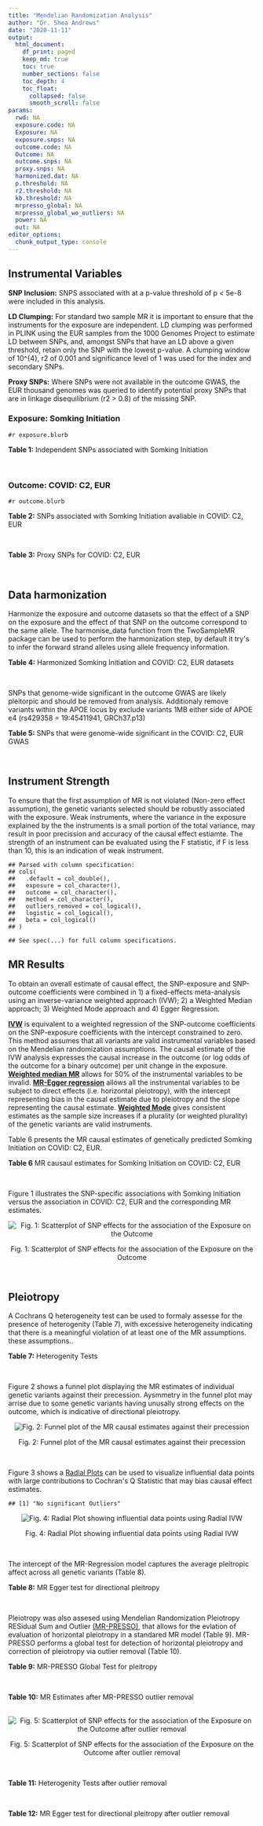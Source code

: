 ```yaml
---
title: "Mendelian Randomization Analysis"
author: "Dr. Shea Andrews"
date: "2020-11-11"
output:
  html_document:
    df_print: paged
    keep_md: true
    toc: true
    number_sections: false
    toc_depth: 4
    toc_float:
      collapsed: false
      smooth_scroll: false
params:
  rwd: NA
  exposure.code: NA
  Exposure: NA
  exposure.snps: NA
  outcome.code: NA
  Outcome: NA
  outcome.snps: NA
  proxy.snps: NA
  harmonized.dat: NA
  p.threshold: NA
  r2.threshold: NA
  kb.threshold: NA
  mrpresso_global: NA
  mrpresso_global_wo_outliers: NA
  power: NA
  out: NA
editor_options:
  chunk_output_type: console
---
```







## Instrumental Variables
**SNP Inclusion:** SNPS associated with at a p-value threshold of p < 5e-8 were included in this analysis.
<br>

**LD Clumping:** For standard two sample MR it is important to ensure that the instruments for the exposure are independent. LD clumping was performed in PLINK using the EUR samples from the 1000 Genomes Project to estimate LD between SNPs, and, amongst SNPs that have an LD above a given threshold, retain only the SNP with the lowest p-value. A clumping window of 10^{4}, r2 of 0.001 and significance level of 1 was used for the index and secondary SNPs.
<br>

**Proxy SNPs:** Where SNPs were not available in the outcome GWAS, the EUR thousand genomes was queried to identify potential proxy SNPs that are in linkage disequilibrium (r2 > 0.8) of the missing SNP.
<br>

### Exposure: Somking Initiation
`#r exposure.blurb`
<br>

**Table 1:** Independent SNPs associated with Somking Initiation
<div data-pagedtable="false">
  <script data-pagedtable-source type="application/json">
{"columns":[{"label":["SNP"],"name":[1],"type":["chr"],"align":["left"]},{"label":["CHROM"],"name":[2],"type":["dbl"],"align":["right"]},{"label":["POS"],"name":[3],"type":["dbl"],"align":["right"]},{"label":["REF"],"name":[4],"type":["chr"],"align":["left"]},{"label":["ALT"],"name":[5],"type":["chr"],"align":["left"]},{"label":["AF"],"name":[6],"type":["dbl"],"align":["right"]},{"label":["BETA"],"name":[7],"type":["dbl"],"align":["right"]},{"label":["SE"],"name":[8],"type":["dbl"],"align":["right"]},{"label":["Z"],"name":[9],"type":["dbl"],"align":["right"]},{"label":["P"],"name":[10],"type":["dbl"],"align":["right"]},{"label":["N"],"name":[11],"type":["dbl"],"align":["right"]},{"label":["TRAIT"],"name":[12],"type":["chr"],"align":["left"]}],"data":[{"1":"rs301805","2":"1","3":"8481016","4":"T","5":"G","6":"0.5590","7":"0.01030","8":"0.00180","9":"5.722222","10":"2.80e-09","11":"632802","12":"smkint"},{"1":"rs3001723","2":"1","3":"44037685","4":"G","5":"A","6":"0.3210","7":"0.01480","8":"0.00192","9":"7.708333","10":"8.12e-18","11":"632802","12":"smkint"},{"1":"rs6669839","2":"1","3":"50625979","4":"C","5":"T","6":"0.2040","7":"0.01230","8":"0.00218","9":"5.642202","10":"3.36e-09","11":"632802","12":"smkint"},{"1":"rs2186122","2":"1","3":"66470206","4":"A","5":"T","6":"0.5610","7":"0.01250","8":"0.00179","9":"6.983240","10":"3.61e-13","11":"632802","12":"smkint"},{"1":"rs7555507","2":"1","3":"73766037","4":"C","5":"T","6":"0.4960","7":"-0.01080","8":"0.00177","9":"-6.101695","10":"1.14e-11","11":"632802","12":"smkint"},{"1":"rs2050586","2":"1","3":"87905828","4":"G","5":"C","6":"0.3550","7":"-0.00914","8":"0.00184","9":"-4.967391","10":"3.00e-08","11":"632802","12":"smkint"},{"1":"rs12042107","2":"1","3":"91196176","4":"T","5":"C","6":"0.5270","7":"-0.00858","8":"0.00177","9":"-4.847458","10":"4.22e-10","11":"632802","12":"smkint"},{"1":"rs12027999","2":"1","3":"154206358","4":"T","5":"C","6":"0.1240","7":"-0.01430","8":"0.00267","9":"-5.355805","10":"5.76e-10","11":"632802","12":"smkint"},{"1":"rs2046850","2":"1","3":"210304319","4":"C","5":"T","6":"0.1870","7":"-0.01080","8":"0.00222","9":"-4.864865","10":"3.03e-08","11":"632802","12":"smkint"},{"1":"rs6728726","2":"2","3":"623976","4":"T","5":"C","6":"0.8290","7":"0.01580","8":"0.00235","9":"6.723404","10":"6.73e-14","11":"632802","12":"smkint"},{"1":"rs1004787","2":"2","3":"45159091","4":"G","5":"A","6":"0.5810","7":"0.01240","8":"0.00178","9":"6.966292","10":"5.27e-17","11":"632802","12":"smkint"},{"1":"rs1518393","2":"2","3":"58171220","4":"A","5":"C","6":"0.6310","7":"0.00903","8":"0.00185","9":"4.881081","10":"2.03e-08","11":"632802","12":"smkint"},{"1":"rs7585579","2":"2","3":"60024857","4":"C","5":"G","6":"0.5050","7":"0.00792","8":"0.00179","9":"4.424581","10":"1.88e-09","11":"632802","12":"smkint"},{"1":"rs266047","2":"2","3":"104088751","4":"G","5":"A","6":"0.5290","7":"-0.01340","8":"0.00178","9":"-7.528090","10":"3.36e-16","11":"632802","12":"smkint"},{"1":"rs35702515","2":"2","3":"137542847","4":"G","5":"T","6":"0.1620","7":"0.01060","8":"0.00213","9":"4.976526","10":"2.43e-09","11":"632802","12":"smkint"},{"1":"rs13030994","2":"2","3":"146143090","4":"G","5":"A","6":"0.4850","7":"0.01570","8":"0.00176","9":"8.920455","10":"3.56e-24","11":"632802","12":"smkint"},{"1":"rs1445649","2":"2","3":"155682556","4":"T","5":"C","6":"0.5250","7":"0.00951","8":"0.00177","9":"5.372881","10":"1.68e-11","11":"632802","12":"smkint"},{"1":"rs12474587","2":"2","3":"162802993","4":"G","5":"T","6":"0.4040","7":"0.01110","8":"0.00179","9":"6.201117","10":"1.25e-14","11":"632802","12":"smkint"},{"1":"rs6433897","2":"2","3":"182034448","4":"T","5":"C","6":"0.7540","7":"0.00999","8":"0.00203","9":"4.921182","10":"3.16e-08","11":"632802","12":"smkint"},{"1":"rs2107300","2":"2","3":"200937901","4":"C","5":"G","6":"0.8450","7":"-0.01340","8":"0.00251","9":"-5.338645","10":"3.27e-08","11":"632802","12":"smkint"},{"1":"rs4674993","2":"2","3":"226332033","4":"A","5":"G","6":"0.2070","7":"-0.01120","8":"0.00220","9":"-5.090909","10":"1.32e-08","11":"632802","12":"smkint"},{"1":"rs11721059","2":"3","3":"5725560","4":"C","5":"T","6":"0.4740","7":"0.00895","8":"0.00177","9":"5.056497","10":"2.17e-08","11":"632802","12":"smkint"},{"1":"rs12632110","2":"3","3":"50224225","4":"A","5":"G","6":"0.6470","7":"-0.01020","8":"0.00187","9":"-5.454545","10":"4.78e-10","11":"632802","12":"smkint"},{"1":"rs11712680","2":"3","3":"75009019","4":"A","5":"C","6":"0.1740","7":"-0.01260","8":"0.00225","9":"-5.600000","10":"3.51e-09","11":"632802","12":"smkint"},{"1":"rs6788098","2":"3","3":"85624131","4":"A","5":"T","6":"0.6230","7":"-0.01260","8":"0.00183","9":"-6.885246","10":"1.91e-17","11":"632802","12":"smkint"},{"1":"rs7631735","2":"3","3":"85996562","4":"G","5":"T","6":"0.6030","7":"0.00856","8":"0.00181","9":"4.729282","10":"2.79e-08","11":"632802","12":"smkint"},{"1":"rs1154693","2":"3","3":"117804154","4":"A","5":"G","6":"0.8560","7":"0.01450","8":"0.00247","9":"5.870445","10":"3.12e-11","11":"632802","12":"smkint"},{"1":"rs292071","2":"4","3":"28456089","4":"T","5":"C","6":"0.2440","7":"0.01030","8":"0.00198","9":"5.202020","10":"4.08e-09","11":"632802","12":"smkint"},{"1":"rs993700","2":"4","3":"67825894","4":"T","5":"C","6":"0.7660","7":"-0.01200","8":"0.00213","9":"-5.633803","10":"1.53e-09","11":"632802","12":"smkint"},{"1":"rs1160685","2":"4","3":"94052854","4":"C","5":"G","6":"0.4780","7":"0.00988","8":"0.00178","9":"5.550562","10":"7.20e-09","11":"632802","12":"smkint"},{"1":"rs13145728","2":"4","3":"140927812","4":"G","5":"C","6":"0.3580","7":"-0.01020","8":"0.00181","9":"-5.635359","10":"2.14e-10","11":"632802","12":"smkint"},{"1":"rs10001365","2":"4","3":"147797214","4":"G","5":"A","6":"0.4050","7":"-0.01060","8":"0.00180","9":"-5.888889","10":"6.65e-12","11":"632802","12":"smkint"},{"1":"rs6893752","2":"5","3":"60374912","4":"A","5":"G","6":"0.7660","7":"-0.01020","8":"0.00201","9":"-5.074627","10":"3.25e-09","11":"632802","12":"smkint"},{"1":"rs4571506","2":"5","3":"87756918","4":"C","5":"T","6":"0.4920","7":"-0.01260","8":"0.00177","9":"-7.118644","10":"1.09e-14","11":"632802","12":"smkint"},{"1":"rs12186738","2":"5","3":"103816655","4":"G","5":"T","6":"0.1540","7":"-0.01330","8":"0.00245","9":"-5.428571","10":"3.42e-11","11":"632802","12":"smkint"},{"1":"rs72789632","2":"5","3":"106834363","4":"C","5":"T","6":"0.1200","7":"-0.01500","8":"0.00255","9":"-5.882353","10":"5.02e-10","11":"632802","12":"smkint"},{"1":"rs1385108","2":"5","3":"154839646","4":"C","5":"T","6":"0.2390","7":"0.01210","8":"0.00207","9":"5.845411","10":"3.00e-09","11":"632802","12":"smkint"},{"1":"rs4044321","2":"5","3":"166989513","4":"A","5":"G","6":"0.6420","7":"-0.01310","8":"0.00185","9":"-7.081081","10":"6.08e-14","11":"632802","12":"smkint"},{"1":"rs222449","2":"6","3":"52916062","4":"A","5":"T","6":"0.7930","7":"-0.01150","8":"0.00220","9":"-5.227273","10":"1.08e-08","11":"632802","12":"smkint"},{"1":"rs10498846","2":"6","3":"67405337","4":"C","5":"T","6":"0.4730","7":"0.00906","8":"0.00178","9":"5.089888","10":"6.62e-09","11":"632802","12":"smkint"},{"1":"rs9401770","2":"6","3":"98748008","4":"G","5":"A","6":"0.2730","7":"0.01070","8":"0.00198","9":"5.404040","10":"3.47e-12","11":"632802","12":"smkint"},{"1":"rs3800227","2":"6","3":"108994161","4":"A","5":"G","6":"0.7010","7":"0.01010","8":"0.00202","9":"5.000000","10":"1.93e-08","11":"632802","12":"smkint"},{"1":"rs240963","2":"6","3":"111644332","4":"T","5":"C","6":"0.8360","7":"-0.01750","8":"0.00242","9":"-7.231405","10":"2.16e-17","11":"632802","12":"smkint"},{"1":"rs4236259","2":"7","3":"1708080","4":"T","5":"G","6":"0.4990","7":"-0.01140","8":"0.00180","9":"-6.333333","10":"3.35e-12","11":"632802","12":"smkint"},{"1":"rs10260968","2":"7","3":"1889773","4":"G","5":"A","6":"0.5970","7":"-0.00885","8":"0.00178","9":"-4.971910","10":"1.75e-08","11":"632802","12":"smkint"},{"1":"rs13246563","2":"7","3":"3438243","4":"C","5":"G","6":"0.5260","7":"-0.00976","8":"0.00180","9":"-5.422222","10":"3.45e-10","11":"632802","12":"smkint"},{"1":"rs12112638","2":"7","3":"69735251","4":"A","5":"G","6":"0.2750","7":"-0.01080","8":"0.00201","9":"-5.373134","10":"1.34e-09","11":"632802","12":"smkint"},{"1":"rs11768481","2":"7","3":"96629103","4":"C","5":"A","6":"0.3470","7":"-0.01030","8":"0.00193","9":"-5.336788","10":"7.00e-10","11":"632802","12":"smkint"},{"1":"rs12333760","2":"7","3":"99185406","4":"T","5":"C","6":"0.2040","7":"-0.01270","8":"0.00238","9":"-5.336134","10":"1.44e-09","11":"632802","12":"smkint"},{"1":"rs10233018","2":"7","3":"117523709","4":"A","5":"G","6":"0.5030","7":"0.01320","8":"0.00177","9":"7.457627","10":"2.75e-14","11":"632802","12":"smkint"},{"1":"rs10279261","2":"7","3":"133589846","4":"G","5":"A","6":"0.6190","7":"-0.01010","8":"0.00187","9":"-5.401070","10":"5.00e-09","11":"632802","12":"smkint"},{"1":"rs1565735","2":"8","3":"27426077","4":"T","5":"A","6":"0.2120","7":"-0.01760","8":"0.00227","9":"-7.753304","10":"3.42e-17","11":"632802","12":"smkint"},{"1":"rs13261666","2":"8","3":"59814666","4":"G","5":"T","6":"0.5220","7":"-0.01130","8":"0.00176","9":"-6.420455","10":"3.90e-14","11":"632802","12":"smkint"},{"1":"rs12545053","2":"8","3":"65073605","4":"A","5":"G","6":"0.3970","7":"0.01030","8":"0.00181","9":"5.690608","10":"2.43e-08","11":"632802","12":"smkint"},{"1":"rs10956809","2":"8","3":"92775386","4":"G","5":"C","6":"0.4420","7":"-0.00809","8":"0.00178","9":"-4.544944","10":"6.32e-09","11":"632802","12":"smkint"},{"1":"rs1899896","2":"8","3":"93201036","4":"C","5":"T","6":"0.2860","7":"0.01200","8":"0.00194","9":"6.185567","10":"1.04e-11","11":"632802","12":"smkint"},{"1":"rs4543592","2":"9","3":"3014254","4":"T","5":"C","6":"0.4680","7":"0.00887","8":"0.00177","9":"5.011299","10":"7.46e-10","11":"632802","12":"smkint"},{"1":"rs10114490","2":"9","3":"11070165","4":"G","5":"A","6":"0.1980","7":"-0.00893","8":"0.00227","9":"-3.933921","10":"1.81e-08","11":"632802","12":"smkint"},{"1":"rs2378662","2":"9","3":"86707289","4":"G","5":"A","6":"0.5560","7":"0.00862","8":"0.00178","9":"4.842697","10":"4.16e-09","11":"632802","12":"smkint"},{"1":"rs10905461","2":"10","3":"8803551","4":"T","5":"C","6":"0.7180","7":"-0.01070","8":"0.00207","9":"-5.169082","10":"7.35e-09","11":"632802","12":"smkint"},{"1":"rs10159545","2":"10","3":"21766969","4":"C","5":"G","6":"0.3750","7":"0.01260","8":"0.00186","9":"6.774194","10":"1.84e-12","11":"632802","12":"smkint"},{"1":"rs7921378","2":"10","3":"63674885","4":"G","5":"C","6":"0.4630","7":"-0.01250","8":"0.00178","9":"-7.022472","10":"8.26e-13","11":"632802","12":"smkint"},{"1":"rs12356821","2":"10","3":"104563808","4":"G","5":"C","6":"0.1400","7":"0.01410","8":"0.00256","9":"5.507812","10":"6.27e-15","11":"632802","12":"smkint"},{"1":"rs9423279","2":"10","3":"125680419","4":"C","5":"G","6":"0.6410","7":"-0.00845","8":"0.00197","9":"-4.289340","10":"3.21e-08","11":"632802","12":"smkint"},{"1":"rs4523689","2":"11","3":"7950797","4":"A","5":"G","6":"0.4080","7":"-0.00757","8":"0.00181","9":"-4.182320","10":"1.55e-08","11":"632802","12":"smkint"},{"1":"rs6265","2":"11","3":"27679916","4":"C","5":"T","6":"0.2030","7":"-0.01400","8":"0.00224","9":"-6.250000","10":"3.77e-12","11":"632802","12":"smkint"},{"1":"rs7929518","2":"11","3":"85980958","4":"A","5":"G","6":"0.7650","7":"0.01130","8":"0.00212","9":"5.330189","10":"1.56e-08","11":"632802","12":"smkint"},{"1":"rs7938812","2":"11","3":"112911004","4":"T","5":"G","6":"0.4240","7":"0.01850","8":"0.00180","9":"10.277778","10":"2.71e-33","11":"632802","12":"smkint"},{"1":"rs11057005","2":"12","3":"16748721","4":"A","5":"G","6":"0.4300","7":"-0.01040","8":"0.00180","9":"-5.777778","10":"4.85e-09","11":"632802","12":"smkint"},{"1":"rs4759228","2":"12","3":"56508409","4":"G","5":"C","6":"0.2700","7":"-0.01010","8":"0.00198","9":"-5.101010","10":"3.58e-08","11":"632802","12":"smkint"},{"1":"rs7969559","2":"12","3":"69655167","4":"A","5":"G","6":"0.6880","7":"-0.00965","8":"0.00197","9":"-4.898477","10":"7.31e-10","11":"632802","12":"smkint"},{"1":"rs1971318","2":"12","3":"121389500","4":"C","5":"T","6":"0.1410","7":"0.01260","8":"0.00244","9":"5.163934","10":"7.06e-09","11":"632802","12":"smkint"},{"1":"rs3904512","2":"13","3":"38357471","4":"G","5":"A","6":"0.4290","7":"-0.00867","8":"0.00177","9":"-4.898305","10":"3.23e-09","11":"632802","12":"smkint"},{"1":"rs9540729","2":"13","3":"66947124","4":"A","5":"T","6":"0.5010","7":"-0.00784","8":"0.00176","9":"-4.454545","10":"3.82e-08","11":"632802","12":"smkint"},{"1":"rs7322872","2":"13","3":"100548329","4":"C","5":"T","6":"0.7820","7":"-0.01080","8":"0.00219","9":"-4.931507","10":"3.58e-09","11":"632802","12":"smkint"},{"1":"rs76214862","2":"14","3":"29500130","4":"A","5":"C","6":"0.2020","7":"-0.01200","8":"0.00227","9":"-5.286344","10":"3.99e-08","11":"632802","12":"smkint"},{"1":"rs1435741","2":"15","3":"47935843","4":"G","5":"A","6":"0.4250","7":"0.01340","8":"0.00178","9":"7.528090","10":"2.64e-16","11":"632802","12":"smkint"},{"1":"rs12441907","2":"15","3":"83922387","4":"C","5":"A","6":"0.1860","7":"-0.01270","8":"0.00224","9":"-5.669643","10":"1.06e-10","11":"632802","12":"smkint"},{"1":"rs7197072","2":"16","3":"717085","4":"C","5":"T","6":"0.2380","7":"-0.00986","8":"0.00206","9":"-4.786408","10":"2.77e-09","11":"632802","12":"smkint"},{"1":"rs12923427","2":"16","3":"17575065","4":"C","5":"T","6":"0.2040","7":"-0.00996","8":"0.00221","9":"-4.506787","10":"4.44e-08","11":"632802","12":"smkint"},{"1":"rs4785836","2":"16","3":"65604652","4":"T","5":"C","6":"0.3980","7":"-0.00966","8":"0.00182","9":"-5.307692","10":"2.26e-08","11":"632802","12":"smkint"},{"1":"rs11658881","2":"17","3":"2072949","4":"A","5":"G","6":"0.4180","7":"0.00946","8":"0.00180","9":"5.255556","10":"2.43e-08","11":"632802","12":"smkint"},{"1":"rs11078713","2":"17","3":"7795972","4":"A","5":"G","6":"0.4540","7":"-0.00840","8":"0.00182","9":"-4.615385","10":"2.23e-08","11":"632802","12":"smkint"},{"1":"rs7224742","2":"17","3":"30657058","4":"C","5":"T","6":"0.5950","7":"-0.00808","8":"0.00182","9":"-4.439560","10":"1.43e-08","11":"632802","12":"smkint"},{"1":"rs72896886","2":"18","3":"42632652","4":"G","5":"C","6":"0.1440","7":"-0.01320","8":"0.00246","9":"-5.365854","10":"2.75e-08","11":"632802","12":"smkint"},{"1":"rs6508144","2":"18","3":"50026142","4":"C","5":"G","6":"0.5630","7":"-0.00883","8":"0.00180","9":"-4.905556","10":"7.97e-09","11":"632802","12":"smkint"},{"1":"rs11872397","2":"18","3":"72535282","4":"G","5":"A","6":"0.2520","7":"-0.01200","8":"0.00206","9":"-5.825243","10":"1.43e-09","11":"632802","12":"smkint"},{"1":"rs76608582","2":"19","3":"4474725","4":"C","5":"A","6":"0.0389","7":"-0.02730","8":"0.00471","9":"-5.796178","10":"1.94e-09","11":"632802","12":"smkint"},{"1":"rs1555445","2":"20","3":"31175258","4":"A","5":"T","6":"0.3370","7":"0.00918","8":"0.00191","9":"4.806283","10":"3.65e-09","11":"632802","12":"smkint"},{"1":"rs56820925","2":"20","3":"54387374","4":"C","5":"T","6":"0.3470","7":"-0.01040","8":"0.00184","9":"-5.652174","10":"1.73e-08","11":"632802","12":"smkint"},{"1":"rs117143374","2":"21","3":"40555561","4":"T","5":"C","6":"0.1200","7":"0.01250","8":"0.00272","9":"4.595588","10":"2.76e-08","11":"632802","12":"smkint"},{"1":"rs134529","2":"22","3":"28781758","4":"T","5":"C","6":"0.3490","7":"-0.00809","8":"0.00182","9":"-4.445055","10":"4.85e-08","11":"632802","12":"smkint"}],"options":{"columns":{"min":{},"max":[10]},"rows":{"min":[10],"max":[10]},"pages":{}}}
  </script>
</div>
<br>

### Outcome: COVID: C2, EUR
`#r outcome.blurb`
<br>

**Table 2:** SNPs associated with Somking Initiation avaliable in COVID: C2, EUR
<div data-pagedtable="false">
  <script data-pagedtable-source type="application/json">
{"columns":[{"label":["SNP"],"name":[1],"type":["chr"],"align":["left"]},{"label":["CHROM"],"name":[2],"type":["dbl"],"align":["right"]},{"label":["POS"],"name":[3],"type":["dbl"],"align":["right"]},{"label":["REF"],"name":[4],"type":["chr"],"align":["left"]},{"label":["ALT"],"name":[5],"type":["chr"],"align":["left"]},{"label":["AF"],"name":[6],"type":["dbl"],"align":["right"]},{"label":["BETA"],"name":[7],"type":["dbl"],"align":["right"]},{"label":["SE"],"name":[8],"type":["dbl"],"align":["right"]},{"label":["Z"],"name":[9],"type":["dbl"],"align":["right"]},{"label":["P"],"name":[10],"type":["dbl"],"align":["right"]},{"label":["N"],"name":[11],"type":["dbl"],"align":["right"]},{"label":["TRAIT"],"name":[12],"type":["chr"],"align":["left"]}],"data":[{"1":"rs301805","2":"1","3":"8481016","4":"T","5":"G","6":"0.59600","7":"0.01344100","8":"0.014526","9":"0.925306347","10":"0.35480","11":"1298046","12":"covid_vs._population__eur"},{"1":"rs3001723","2":"1","3":"44037685","4":"G","5":"A","6":"0.28440","7":"0.01426000","8":"0.015582","9":"0.915158516","10":"0.36010","11":"1299010","12":"covid_vs._population__eur"},{"1":"rs6669839","2":"1","3":"50625979","4":"C","5":"T","6":"0.20970","7":"0.00170450","8":"0.019238","9":"0.088600686","10":"0.92940","11":"1288654","12":"covid_vs._population__eur"},{"1":"rs2186122","2":"1","3":"66470206","4":"A","5":"T","6":"0.57270","7":"0.00098653","8":"0.016539","9":"0.059648709","10":"0.95240","11":"1279834","12":"covid_vs._population__eur"},{"1":"rs7555507","2":"1","3":"73766037","4":"C","5":"T","6":"0.50390","7":"-0.00716590","8":"0.015302","9":"-0.468298262","10":"0.63960","11":"1288926","12":"covid_vs._population__eur"},{"1":"rs2050586","2":"1","3":"87905828","4":"G","5":"C","6":"0.35220","7":"0.01204600","8":"0.017157","9":"0.702104097","10":"0.48260","11":"1279534","12":"covid_vs._population__eur"},{"1":"rs12042107","2":"1","3":"91196176","4":"T","5":"C","6":"0.51400","7":"-0.03681400","8":"0.015339","9":"-2.400026077","10":"0.01640","11":"1288654","12":"covid_vs._population__eur"},{"1":"rs12027999","2":"1","3":"154206358","4":"T","5":"C","6":"0.13510","7":"-0.02078300","8":"0.025115","9":"-0.827513438","10":"0.40790","11":"640641","12":"covid_vs._population__eur"},{"1":"rs2046850","2":"1","3":"210304319","4":"C","5":"T","6":"0.21810","7":"-0.00919650","8":"0.020950","9":"-0.438973747","10":"0.66070","11":"1273915","12":"covid_vs._population__eur"},{"1":"rs6728726","2":"2","3":"623976","4":"T","5":"C","6":"0.82530","7":"0.00674050","8":"0.018950","9":"0.355699208","10":"0.72210","11":"1298710","12":"covid_vs._population__eur"},{"1":"rs1004787","2":"2","3":"45159091","4":"G","5":"A","6":"0.56860","7":"0.00595410","8":"0.015535","9":"0.383270035","10":"0.70150","11":"1282593","12":"covid_vs._population__eur"},{"1":"rs1518393","2":"2","3":"58171220","4":"A","5":"C","6":"0.60700","7":"-0.00146630","8":"0.017334","9":"-0.084590977","10":"0.93260","11":"636204","12":"covid_vs._population__eur"},{"1":"rs7585579","2":"2","3":"60024857","4":"C","5":"G","6":"0.51560","7":"-0.00777290","8":"0.017582","9":"-0.442094187","10":"0.65840","11":"1004377","12":"covid_vs._population__eur"},{"1":"rs266047","2":"2","3":"104088751","4":"G","5":"A","6":"0.53060","7":"0.01259600","8":"0.015243","9":"0.826346520","10":"0.40860","11":"1289590","12":"covid_vs._population__eur"},{"1":"rs35702515","2":"2","3":"137542847","4":"G","5":"T","6":"0.22420","7":"0.00706340","8":"0.019824","9":"0.356305488","10":"0.72160","11":"1288954","12":"covid_vs._population__eur"},{"1":"rs13030994","2":"2","3":"146143090","4":"G","5":"A","6":"0.50240","7":"-0.01716800","8":"0.014285","9":"-1.201820091","10":"0.22940","11":"1299010","12":"covid_vs._population__eur"},{"1":"rs1445649","2":"2","3":"155682556","4":"T","5":"C","6":"0.52450","7":"0.00794130","8":"0.015386","9":"0.516138048","10":"0.60580","11":"1287990","12":"covid_vs._population__eur"},{"1":"rs12474587","2":"2","3":"162802993","4":"G","5":"T","6":"0.41670","7":"0.00808380","8":"0.015462","9":"0.522817229","10":"0.60110","11":"1289590","12":"covid_vs._population__eur"},{"1":"rs6433897","2":"2","3":"182034448","4":"T","5":"C","6":"0.73880","7":"-0.00806550","8":"0.016517","9":"-0.488315069","10":"0.62530","11":"1298710","12":"covid_vs._population__eur"},{"1":"rs2107300","2":"2","3":"200937901","4":"C","5":"G","6":"0.84120","7":"0.02930700","8":"0.023051","9":"1.271398204","10":"0.20360","11":"1279534","12":"covid_vs._population__eur"},{"1":"rs4674993","2":"2","3":"226332033","4":"A","5":"G","6":"0.20200","7":"-0.00082999","8":"0.018107","9":"-0.045838074","10":"0.96340","11":"1298710","12":"covid_vs._population__eur"},{"1":"rs11721059","2":"3","3":"5725560","4":"C","5":"T","6":"0.46350","7":"0.01698300","8":"0.015478","9":"1.097234785","10":"0.27250","11":"1289590","12":"covid_vs._population__eur"},{"1":"rs12632110","2":"3","3":"50224225","4":"A","5":"G","6":"0.66730","7":"-0.01632100","8":"0.016385","9":"-0.996093988","10":"0.31920","11":"1263083","12":"covid_vs._population__eur"},{"1":"rs11712680","2":"3","3":"75009019","4":"A","5":"C","6":"0.17970","7":"-0.00937130","8":"0.020216","9":"-0.463558567","10":"0.64300","11":"1286469","12":"covid_vs._population__eur"},{"1":"rs6788098","2":"3","3":"85624131","4":"A","5":"T","6":"0.64750","7":"-0.01525600","8":"0.014751","9":"-1.034234967","10":"0.30100","11":"1299008","12":"covid_vs._population__eur"},{"1":"rs7631735","2":"3","3":"85996562","4":"G","5":"T","6":"0.59970","7":"0.02747400","8":"0.017303","9":"1.587817142","10":"0.11230","11":"636476","12":"covid_vs._population__eur"},{"1":"rs1154693","2":"3","3":"117804154","4":"A","5":"G","6":"0.82380","7":"-0.00891990","8":"0.021584","9":"-0.413264455","10":"0.67940","11":"1287990","12":"covid_vs._population__eur"},{"1":"rs292071","2":"4","3":"28456089","4":"T","5":"C","6":"0.25700","7":"0.01900000","8":"0.016314","9":"1.164643864","10":"0.24420","11":"1298046","12":"covid_vs._population__eur"},{"1":"rs993700","2":"4","3":"67825894","4":"T","5":"C","6":"0.77270","7":"-0.03825300","8":"0.018233","9":"-2.098009104","10":"0.03590","11":"1288926","12":"covid_vs._population__eur"},{"1":"rs1160685","2":"4","3":"94052854","4":"C","5":"G","6":"0.41670","7":"0.00293930","8":"0.014503","9":"0.202668413","10":"0.83940","11":"1298046","12":"covid_vs._population__eur"},{"1":"rs13145728","2":"4","3":"140927812","4":"G","5":"C","6":"0.37580","7":"-0.00904070","8":"0.014899","9":"-0.606799114","10":"0.54400","11":"1298701","12":"covid_vs._population__eur"},{"1":"rs10001365","2":"4","3":"147797214","4":"G","5":"A","6":"0.41020","7":"0.00587420","8":"0.014588","9":"0.402673430","10":"0.68720","11":"1299010","12":"covid_vs._population__eur"},{"1":"rs6893752","2":"5","3":"60374912","4":"A","5":"G","6":"0.74350","7":"0.02279100","8":"0.017864","9":"1.275806090","10":"0.20200","11":"1289590","12":"covid_vs._population__eur"},{"1":"rs4571506","2":"5","3":"87756918","4":"C","5":"T","6":"0.45640","7":"0.01750700","8":"0.015449","9":"1.133212506","10":"0.25710","11":"1289226","12":"covid_vs._population__eur"},{"1":"rs12186738","2":"5","3":"103816655","4":"G","5":"T","6":"0.15690","7":"-0.00217380","8":"0.019664","9":"-0.110547193","10":"0.91200","11":"1299010","12":"covid_vs._population__eur"},{"1":"rs72789632","2":"5","3":"106834363","4":"C","5":"T","6":"0.12100","7":"-0.00279850","8":"0.023607","9":"-0.118545347","10":"0.90560","11":"1288654","12":"covid_vs._population__eur"},{"1":"rs1385108","2":"5","3":"154839646","4":"C","5":"T","6":"0.25790","7":"-0.00010311","8":"0.018052","9":"-0.005711832","10":"0.99540","11":"1287990","12":"covid_vs._population__eur"},{"1":"rs4044321","2":"5","3":"166989513","4":"A","5":"G","6":"0.64330","7":"0.00616710","8":"0.016100","9":"0.383049689","10":"0.70170","11":"1288954","12":"covid_vs._population__eur"},{"1":"rs222449","2":"6","3":"52916062","4":"A","5":"T","6":"0.78950","7":"0.02631100","8":"0.020657","9":"1.273708670","10":"0.20280","11":"1278870","12":"covid_vs._population__eur"},{"1":"rs10498846","2":"6","3":"67405337","4":"C","5":"T","6":"0.50710","7":"-0.01181400","8":"0.016499","9":"-0.716043397","10":"0.47400","11":"1279534","12":"covid_vs._population__eur"},{"1":"rs9401770","2":"6","3":"98748008","4":"G","5":"A","6":"0.29340","7":"0.00719220","8":"0.016080","9":"0.447276119","10":"0.65470","11":"1298710","12":"covid_vs._population__eur"},{"1":"rs3800227","2":"6","3":"108994161","4":"A","5":"G","6":"0.72290","7":"0.01240900","8":"0.017350","9":"0.715216138","10":"0.47450","11":"1288654","12":"covid_vs._population__eur"},{"1":"rs240963","2":"6","3":"111644332","4":"T","5":"C","6":"0.82380","7":"-0.01380200","8":"0.020876","9":"-0.661141981","10":"0.50850","11":"1288926","12":"covid_vs._population__eur"},{"1":"rs4236259","2":"7","3":"1708080","4":"T","5":"G","6":"0.48520","7":"-0.00507700","8":"0.015367","9":"-0.330383289","10":"0.74110","11":"1287990","12":"covid_vs._population__eur"},{"1":"rs10260968","2":"7","3":"1889773","4":"G","5":"A","6":"0.57660","7":"-0.03193800","8":"0.014515","9":"-2.200344471","10":"0.02778","11":"1298710","12":"covid_vs._population__eur"},{"1":"rs13246563","2":"7","3":"3438243","4":"C","5":"G","6":"0.54070","7":"-0.03291800","8":"0.018547","9":"-1.774842293","10":"0.07593","11":"627076","12":"covid_vs._population__eur"},{"1":"rs12112638","2":"7","3":"69735251","4":"A","5":"G","6":"0.27090","7":"0.02292600","8":"0.017276","9":"1.327043297","10":"0.18450","11":"1289590","12":"covid_vs._population__eur"},{"1":"rs11768481","2":"7","3":"96629103","4":"C","5":"A","6":"0.35190","7":"0.00942280","8":"0.017681","9":"0.532933658","10":"0.59410","11":"769392","12":"covid_vs._population__eur"},{"1":"rs12333760","2":"7","3":"99185406","4":"T","5":"C","6":"0.18050","7":"0.00854830","8":"0.020570","9":"0.415571220","10":"0.67770","11":"1288954","12":"covid_vs._population__eur"},{"1":"rs10233018","2":"7","3":"117523709","4":"A","5":"G","6":"0.54420","7":"0.02440100","8":"0.014483","9":"1.684802872","10":"0.09203","11":"1298710","12":"covid_vs._population__eur"},{"1":"rs10279261","2":"7","3":"133589846","4":"G","5":"A","6":"0.61410","7":"-0.00016218","8":"0.015650","9":"-0.010362939","10":"0.99170","11":"1288654","12":"covid_vs._population__eur"},{"1":"rs1565735","2":"8","3":"27426077","4":"T","5":"A","6":"0.19720","7":"0.00349300","8":"0.020349","9":"0.171654627","10":"0.86370","11":"1279534","12":"covid_vs._population__eur"},{"1":"rs13261666","2":"8","3":"59814666","4":"G","5":"T","6":"0.51620","7":"-0.02268000","8":"0.015424","9":"-1.470435685","10":"0.14140","11":"1289590","12":"covid_vs._population__eur"},{"1":"rs12545053","2":"8","3":"65073605","4":"A","5":"G","6":"0.39950","7":"0.02380100","8":"0.016810","9":"1.415883403","10":"0.15680","11":"1279534","12":"covid_vs._population__eur"},{"1":"rs10956809","2":"8","3":"92775386","4":"G","5":"C","6":"0.47020","7":"-0.00582610","8":"0.016557","9":"-0.351881379","10":"0.72490","11":"1279534","12":"covid_vs._population__eur"},{"1":"rs1899896","2":"8","3":"93201036","4":"C","5":"T","6":"0.30760","7":"0.01893900","8":"0.016681","9":"1.135363587","10":"0.25620","11":"1288654","12":"covid_vs._population__eur"},{"1":"rs4543592","2":"9","3":"3014254","4":"T","5":"C","6":"0.45320","7":"-0.01992600","8":"0.015350","9":"-1.298110749","10":"0.19420","11":"1288954","12":"covid_vs._population__eur"},{"1":"rs10114490","2":"9","3":"11070165","4":"G","5":"A","6":"0.19370","7":"-0.02395300","8":"0.019987","9":"-1.198428979","10":"0.23070","11":"912294","12":"covid_vs._population__eur"},{"1":"rs2378662","2":"9","3":"86707289","4":"G","5":"A","6":"0.53280","7":"-0.00511950","8":"0.015331","9":"-0.333931250","10":"0.73840","11":"1288654","12":"covid_vs._population__eur"},{"1":"rs10905461","2":"10","3":"8803551","4":"T","5":"C","6":"0.77650","7":"0.01201000","8":"0.016629","9":"0.722232245","10":"0.47010","11":"1299010","12":"covid_vs._population__eur"},{"1":"rs10159545","2":"10","3":"21766969","4":"C","5":"G","6":"0.36270","7":"0.00143310","8":"0.018225","9":"0.078633745","10":"0.93730","11":"1004380","12":"covid_vs._population__eur"},{"1":"rs7921378","2":"10","3":"63674885","4":"G","5":"C","6":"0.49770","7":"-0.00763850","8":"0.015330","9":"-0.498271363","10":"0.61830","11":"1289590","12":"covid_vs._population__eur"},{"1":"rs12356821","2":"10","3":"104563808","4":"G","5":"C","6":"0.15530","7":"0.01306900","8":"0.021728","9":"0.601481959","10":"0.54750","11":"1288954","12":"covid_vs._population__eur"},{"1":"rs9423279","2":"10","3":"125680419","4":"C","5":"G","6":"0.62820","7":"-0.02080300","8":"0.016359","9":"-1.271654747","10":"0.20350","11":"1288654","12":"covid_vs._population__eur"},{"1":"rs4523689","2":"11","3":"7950797","4":"A","5":"G","6":"0.40310","7":"-0.02172200","8":"0.014579","9":"-1.489951300","10":"0.13620","11":"1298710","12":"covid_vs._population__eur"},{"1":"rs6265","2":"11","3":"27679916","4":"C","5":"T","6":"0.17500","7":"-0.03067800","8":"0.018404","9":"-1.666920235","10":"0.09552","11":"1298046","12":"covid_vs._population__eur"},{"1":"rs7929518","2":"11","3":"85980958","4":"A","5":"G","6":"0.76770","7":"-0.01096200","8":"0.017136","9":"-0.639705882","10":"0.52240","11":"1298710","12":"covid_vs._population__eur"},{"1":"rs7938812","2":"11","3":"112911004","4":"T","5":"G","6":"0.44430","7":"-0.00035549","8":"0.015549","9":"-0.022862564","10":"0.98180","11":"1288954","12":"covid_vs._population__eur"},{"1":"rs11057005","2":"12","3":"16748721","4":"A","5":"G","6":"0.47260","7":"0.02229100","8":"0.016886","9":"1.320087647","10":"0.18680","11":"1279534","12":"covid_vs._population__eur"},{"1":"rs4759228","2":"12","3":"56508409","4":"G","5":"C","6":"0.28160","7":"-0.02195300","8":"0.018486","9":"-1.187547333","10":"0.23500","11":"1279534","12":"covid_vs._population__eur"},{"1":"rs7969559","2":"12","3":"69655167","4":"A","5":"G","6":"0.70920","7":"0.00336540","8":"0.016839","9":"0.199857474","10":"0.84160","11":"1289590","12":"covid_vs._population__eur"},{"1":"rs1971318","2":"12","3":"121389500","4":"C","5":"T","6":"0.15220","7":"0.01192500","8":"0.020088","9":"0.593637993","10":"0.55270","11":"1298710","12":"covid_vs._population__eur"},{"1":"rs3904512","2":"13","3":"38357471","4":"G","5":"A","6":"0.43520","7":"0.01398400","8":"0.015550","9":"0.899292605","10":"0.36850","11":"1289590","12":"covid_vs._population__eur"},{"1":"rs9540729","2":"13","3":"66947124","4":"A","5":"T","6":"0.50690","7":"-0.01064400","8":"0.014312","9":"-0.743711571","10":"0.45700","11":"1298710","12":"covid_vs._population__eur"},{"1":"rs7322872","2":"13","3":"100548329","4":"C","5":"T","6":"0.77170","7":"0.00537490","8":"0.018990","9":"0.283038441","10":"0.77720","11":"1049943","12":"covid_vs._population__eur"},{"1":"rs76214862","2":"14","3":"29500130","4":"A","5":"C","6":"0.20490","7":"0.03141400","8":"0.019314","9":"1.626488558","10":"0.10380","11":"1289590","12":"covid_vs._population__eur"},{"1":"rs1435741","2":"15","3":"47935843","4":"G","5":"A","6":"0.41930","7":"0.00122740","8":"0.014481","9":"0.084759340","10":"0.93250","11":"1298046","12":"covid_vs._population__eur"},{"1":"rs12441907","2":"15","3":"83922387","4":"C","5":"A","6":"0.19590","7":"0.01686900","8":"0.018396","9":"0.916992825","10":"0.35910","11":"1298710","12":"covid_vs._population__eur"},{"1":"rs7197072","2":"16","3":"717085","4":"C","5":"T","6":"0.27730","7":"0.01076200","8":"0.017924","9":"0.600424012","10":"0.54830","11":"1287990","12":"covid_vs._population__eur"},{"1":"rs12923427","2":"16","3":"17575065","4":"C","5":"T","6":"0.18040","7":"-0.00843670","8":"0.020454","9":"-0.412471888","10":"0.68000","11":"1279534","12":"covid_vs._population__eur"},{"1":"rs4785836","2":"16","3":"65604652","4":"T","5":"C","6":"0.39210","7":"-0.02772000","8":"0.014729","9":"-1.882001494","10":"0.05984","11":"1299010","12":"covid_vs._population__eur"},{"1":"rs11658881","2":"17","3":"2072949","4":"A","5":"G","6":"0.40790","7":"-0.02579300","8":"0.015444","9":"-1.670098420","10":"0.09490","11":"1288654","12":"covid_vs._population__eur"},{"1":"rs11078713","2":"17","3":"7795972","4":"A","5":"G","6":"0.43760","7":"-0.00901150","8":"0.017017","9":"-0.529558677","10":"0.59640","11":"1274137","12":"covid_vs._population__eur"},{"1":"rs7224742","2":"17","3":"30657058","4":"C","5":"T","6":"0.62330","7":"-0.01803200","8":"0.015723","9":"-1.146854926","10":"0.25150","11":"1288654","12":"covid_vs._population__eur"},{"1":"rs72896886","2":"18","3":"42632652","4":"G","5":"C","6":"0.16680","7":"-0.01869300","8":"0.021283","9":"-0.878306630","10":"0.37980","11":"1288647","12":"covid_vs._population__eur"},{"1":"rs6508144","2":"18","3":"50026142","4":"C","5":"G","6":"0.55930","7":"0.00968940","8":"0.016536","9":"0.585957910","10":"0.55790","11":"1279534","12":"covid_vs._population__eur"},{"1":"rs11872397","2":"18","3":"72535282","4":"G","5":"A","6":"0.24430","7":"-0.00229550","8":"0.019318","9":"-0.118827001","10":"0.90540","11":"1279534","12":"covid_vs._population__eur"},{"1":"rs76608582","2":"19","3":"4474725","4":"C","5":"A","6":"0.06333","7":"-0.08003800","8":"0.042527","9":"-1.882051403","10":"0.05983","11":"1005915","12":"covid_vs._population__eur"},{"1":"rs1555445","2":"20","3":"31175258","4":"A","5":"T","6":"0.35480","7":"0.01552200","8":"0.016449","9":"0.943643991","10":"0.34530","11":"1288954","12":"covid_vs._population__eur"},{"1":"rs56820925","2":"20","3":"54387374","4":"C","5":"T","6":"0.37350","7":"0.00092298","8":"0.017043","9":"0.054155958","10":"0.95680","11":"1014436","12":"covid_vs._population__eur"},{"1":"rs117143374","2":"21","3":"40555561","4":"T","5":"C","6":"0.13060","7":"-0.01358100","8":"0.022715","9":"-0.597886859","10":"0.54990","11":"1288954","12":"covid_vs._population__eur"},{"1":"rs134529","2":"22","3":"28781758","4":"T","5":"C","6":"0.37650","7":"0.02722300","8":"0.015913","9":"1.710739647","10":"0.08714","11":"1289226","12":"covid_vs._population__eur"}],"options":{"columns":{"min":{},"max":[10]},"rows":{"min":[10],"max":[10]},"pages":{}}}
  </script>
</div>
<br>

**Table 3:** Proxy SNPs for COVID: C2, EUR
<div data-pagedtable="false">
  <script data-pagedtable-source type="application/json">
{"columns":[{"label":["proxy.outcome"],"name":[1],"type":["lgl"],"align":["right"]},{"label":["target_snp"],"name":[2],"type":["lgl"],"align":["right"]},{"label":["proxy_snp"],"name":[3],"type":["lgl"],"align":["right"]},{"label":["ld.r2"],"name":[4],"type":["lgl"],"align":["right"]},{"label":["Dprime"],"name":[5],"type":["lgl"],"align":["right"]},{"label":["ref.proxy"],"name":[6],"type":["lgl"],"align":["right"]},{"label":["alt.proxy"],"name":[7],"type":["lgl"],"align":["right"]},{"label":["CHROM"],"name":[8],"type":["lgl"],"align":["right"]},{"label":["POS"],"name":[9],"type":["lgl"],"align":["right"]},{"label":["ALT.proxy"],"name":[10],"type":["lgl"],"align":["right"]},{"label":["REF.proxy"],"name":[11],"type":["lgl"],"align":["right"]},{"label":["AF"],"name":[12],"type":["lgl"],"align":["right"]},{"label":["BETA"],"name":[13],"type":["lgl"],"align":["right"]},{"label":["SE"],"name":[14],"type":["lgl"],"align":["right"]},{"label":["P"],"name":[15],"type":["lgl"],"align":["right"]},{"label":["N"],"name":[16],"type":["lgl"],"align":["right"]},{"label":["ref"],"name":[17],"type":["lgl"],"align":["right"]},{"label":["alt"],"name":[18],"type":["lgl"],"align":["right"]},{"label":["ALT"],"name":[19],"type":["lgl"],"align":["right"]},{"label":["REF"],"name":[20],"type":["lgl"],"align":["right"]},{"label":["PHASE"],"name":[21],"type":["lgl"],"align":["right"]}],"data":[{"1":"NA","2":"NA","3":"NA","4":"NA","5":"NA","6":"NA","7":"NA","8":"NA","9":"NA","10":"NA","11":"NA","12":"NA","13":"NA","14":"NA","15":"NA","16":"NA","17":"NA","18":"NA","19":"NA","20":"NA","21":"NA"}],"options":{"columns":{"min":{},"max":[10]},"rows":{"min":[10],"max":[10]},"pages":{}}}
  </script>
</div>
<br>

## Data harmonization
Harmonize the exposure and outcome datasets so that the effect of a SNP on the exposure and the effect of that SNP on the outcome correspond to the same allele. The harmonise_data function from the TwoSampleMR package can be used to perform the harmonization step, by default it try's to infer the forward strand alleles using allele frequency information.
<br>

**Table 4:** Harmonized Somking Initiation and COVID: C2, EUR datasets
<div data-pagedtable="false">
  <script data-pagedtable-source type="application/json">
{"columns":[{"label":["SNP"],"name":[1],"type":["chr"],"align":["left"]},{"label":["effect_allele.exposure"],"name":[2],"type":["chr"],"align":["left"]},{"label":["other_allele.exposure"],"name":[3],"type":["chr"],"align":["left"]},{"label":["effect_allele.outcome"],"name":[4],"type":["chr"],"align":["left"]},{"label":["other_allele.outcome"],"name":[5],"type":["chr"],"align":["left"]},{"label":["beta.exposure"],"name":[6],"type":["dbl"],"align":["right"]},{"label":["beta.outcome"],"name":[7],"type":["dbl"],"align":["right"]},{"label":["eaf.exposure"],"name":[8],"type":["dbl"],"align":["right"]},{"label":["eaf.outcome"],"name":[9],"type":["dbl"],"align":["right"]},{"label":["remove"],"name":[10],"type":["lgl"],"align":["right"]},{"label":["palindromic"],"name":[11],"type":["lgl"],"align":["right"]},{"label":["ambiguous"],"name":[12],"type":["lgl"],"align":["right"]},{"label":["id.outcome"],"name":[13],"type":["chr"],"align":["left"]},{"label":["chr.outcome"],"name":[14],"type":["dbl"],"align":["right"]},{"label":["pos.outcome"],"name":[15],"type":["dbl"],"align":["right"]},{"label":["se.outcome"],"name":[16],"type":["dbl"],"align":["right"]},{"label":["z.outcome"],"name":[17],"type":["dbl"],"align":["right"]},{"label":["pval.outcome"],"name":[18],"type":["dbl"],"align":["right"]},{"label":["samplesize.outcome"],"name":[19],"type":["dbl"],"align":["right"]},{"label":["outcome"],"name":[20],"type":["chr"],"align":["left"]},{"label":["mr_keep.outcome"],"name":[21],"type":["lgl"],"align":["right"]},{"label":["pval_origin.outcome"],"name":[22],"type":["chr"],"align":["left"]},{"label":["chr.exposure"],"name":[23],"type":["dbl"],"align":["right"]},{"label":["pos.exposure"],"name":[24],"type":["dbl"],"align":["right"]},{"label":["se.exposure"],"name":[25],"type":["dbl"],"align":["right"]},{"label":["z.exposure"],"name":[26],"type":["dbl"],"align":["right"]},{"label":["pval.exposure"],"name":[27],"type":["dbl"],"align":["right"]},{"label":["samplesize.exposure"],"name":[28],"type":["dbl"],"align":["right"]},{"label":["exposure"],"name":[29],"type":["chr"],"align":["left"]},{"label":["mr_keep.exposure"],"name":[30],"type":["lgl"],"align":["right"]},{"label":["pval_origin.exposure"],"name":[31],"type":["chr"],"align":["left"]},{"label":["id.exposure"],"name":[32],"type":["chr"],"align":["left"]},{"label":["action"],"name":[33],"type":["dbl"],"align":["right"]},{"label":["mr_keep"],"name":[34],"type":["lgl"],"align":["right"]},{"label":["pt"],"name":[35],"type":["dbl"],"align":["right"]},{"label":["pleitropy_keep"],"name":[36],"type":["lgl"],"align":["right"]},{"label":["mrpresso_RSSobs"],"name":[37],"type":["lgl"],"align":["right"]},{"label":["mrpresso_pval"],"name":[38],"type":["lgl"],"align":["right"]},{"label":["mrpresso_keep"],"name":[39],"type":["lgl"],"align":["right"]}],"data":[{"1":"rs10001365","2":"A","3":"G","4":"A","5":"G","6":"-0.01060","7":"0.00587420","8":"0.4050","9":"0.41020","10":"FALSE","11":"FALSE","12":"FALSE","13":"OFvrl4","14":"4","15":"147797214","16":"0.014588","17":"0.402673430","18":"0.68720","19":"1299010","20":"covidhgi2020anaC2v4eur","21":"TRUE","22":"reported","23":"4","24":"147797214","25":"0.00180","26":"-5.888889","27":"6.65e-12","28":"632802","29":"Liu2019smkint","30":"TRUE","31":"reported","32":"JrzgYw","33":"2","34":"TRUE","35":"5e-08","36":"TRUE","37":"NA","38":"NA","39":"TRUE"},{"1":"rs1004787","2":"A","3":"G","4":"A","5":"G","6":"0.01240","7":"0.00595410","8":"0.5810","9":"0.56860","10":"FALSE","11":"FALSE","12":"FALSE","13":"OFvrl4","14":"2","15":"45159091","16":"0.015535","17":"0.383270035","18":"0.70150","19":"1282593","20":"covidhgi2020anaC2v4eur","21":"TRUE","22":"reported","23":"2","24":"45159091","25":"0.00178","26":"6.966292","27":"5.27e-17","28":"632802","29":"Liu2019smkint","30":"TRUE","31":"reported","32":"JrzgYw","33":"2","34":"TRUE","35":"5e-08","36":"TRUE","37":"NA","38":"NA","39":"TRUE"},{"1":"rs10114490","2":"A","3":"G","4":"A","5":"G","6":"-0.00893","7":"-0.02395300","8":"0.1980","9":"0.19370","10":"FALSE","11":"FALSE","12":"FALSE","13":"OFvrl4","14":"9","15":"11070165","16":"0.019987","17":"-1.198428979","18":"0.23070","19":"912294","20":"covidhgi2020anaC2v4eur","21":"TRUE","22":"reported","23":"9","24":"11070165","25":"0.00227","26":"-3.933921","27":"1.81e-08","28":"632802","29":"Liu2019smkint","30":"TRUE","31":"reported","32":"JrzgYw","33":"2","34":"TRUE","35":"5e-08","36":"TRUE","37":"NA","38":"NA","39":"TRUE"},{"1":"rs10159545","2":"G","3":"C","4":"G","5":"C","6":"0.01260","7":"0.00143310","8":"0.3750","9":"0.36270","10":"FALSE","11":"TRUE","12":"FALSE","13":"OFvrl4","14":"10","15":"21766969","16":"0.018225","17":"0.078633745","18":"0.93730","19":"1004380","20":"covidhgi2020anaC2v4eur","21":"TRUE","22":"reported","23":"10","24":"21766969","25":"0.00186","26":"6.774194","27":"1.84e-12","28":"632802","29":"Liu2019smkint","30":"TRUE","31":"reported","32":"JrzgYw","33":"2","34":"TRUE","35":"5e-08","36":"TRUE","37":"NA","38":"NA","39":"TRUE"},{"1":"rs10233018","2":"G","3":"A","4":"G","5":"A","6":"0.01320","7":"0.02440100","8":"0.5030","9":"0.54420","10":"FALSE","11":"FALSE","12":"FALSE","13":"OFvrl4","14":"7","15":"117523709","16":"0.014483","17":"1.684802872","18":"0.09203","19":"1298710","20":"covidhgi2020anaC2v4eur","21":"TRUE","22":"reported","23":"7","24":"117523709","25":"0.00177","26":"7.457627","27":"2.75e-14","28":"632802","29":"Liu2019smkint","30":"TRUE","31":"reported","32":"JrzgYw","33":"2","34":"TRUE","35":"5e-08","36":"TRUE","37":"NA","38":"NA","39":"TRUE"},{"1":"rs10260968","2":"A","3":"G","4":"A","5":"G","6":"-0.00885","7":"-0.03193800","8":"0.5970","9":"0.57660","10":"FALSE","11":"FALSE","12":"FALSE","13":"OFvrl4","14":"7","15":"1889773","16":"0.014515","17":"-2.200344471","18":"0.02778","19":"1298710","20":"covidhgi2020anaC2v4eur","21":"TRUE","22":"reported","23":"7","24":"1889773","25":"0.00178","26":"-4.971910","27":"1.75e-08","28":"632802","29":"Liu2019smkint","30":"TRUE","31":"reported","32":"JrzgYw","33":"2","34":"TRUE","35":"5e-08","36":"TRUE","37":"NA","38":"NA","39":"TRUE"},{"1":"rs10279261","2":"A","3":"G","4":"A","5":"G","6":"-0.01010","7":"-0.00016218","8":"0.6190","9":"0.61410","10":"FALSE","11":"FALSE","12":"FALSE","13":"OFvrl4","14":"7","15":"133589846","16":"0.015650","17":"-0.010362939","18":"0.99170","19":"1288654","20":"covidhgi2020anaC2v4eur","21":"TRUE","22":"reported","23":"7","24":"133589846","25":"0.00187","26":"-5.401070","27":"5.00e-09","28":"632802","29":"Liu2019smkint","30":"TRUE","31":"reported","32":"JrzgYw","33":"2","34":"TRUE","35":"5e-08","36":"TRUE","37":"NA","38":"NA","39":"TRUE"},{"1":"rs10498846","2":"T","3":"C","4":"T","5":"C","6":"0.00906","7":"-0.01181400","8":"0.4730","9":"0.50710","10":"FALSE","11":"FALSE","12":"FALSE","13":"OFvrl4","14":"6","15":"67405337","16":"0.016499","17":"-0.716043397","18":"0.47400","19":"1279534","20":"covidhgi2020anaC2v4eur","21":"TRUE","22":"reported","23":"6","24":"67405337","25":"0.00178","26":"5.089888","27":"6.62e-09","28":"632802","29":"Liu2019smkint","30":"TRUE","31":"reported","32":"JrzgYw","33":"2","34":"TRUE","35":"5e-08","36":"TRUE","37":"NA","38":"NA","39":"TRUE"},{"1":"rs10905461","2":"C","3":"T","4":"C","5":"T","6":"-0.01070","7":"0.01201000","8":"0.7180","9":"0.77650","10":"FALSE","11":"FALSE","12":"FALSE","13":"OFvrl4","14":"10","15":"8803551","16":"0.016629","17":"0.722232245","18":"0.47010","19":"1299010","20":"covidhgi2020anaC2v4eur","21":"TRUE","22":"reported","23":"10","24":"8803551","25":"0.00207","26":"-5.169082","27":"7.35e-09","28":"632802","29":"Liu2019smkint","30":"TRUE","31":"reported","32":"JrzgYw","33":"2","34":"TRUE","35":"5e-08","36":"TRUE","37":"NA","38":"NA","39":"TRUE"},{"1":"rs10956809","2":"C","3":"G","4":"C","5":"G","6":"-0.00809","7":"-0.00582610","8":"0.4420","9":"0.47020","10":"FALSE","11":"TRUE","12":"TRUE","13":"OFvrl4","14":"8","15":"92775386","16":"0.016557","17":"-0.351881379","18":"0.72490","19":"1279534","20":"covidhgi2020anaC2v4eur","21":"TRUE","22":"reported","23":"8","24":"92775386","25":"0.00178","26":"-4.544944","27":"6.32e-09","28":"632802","29":"Liu2019smkint","30":"TRUE","31":"reported","32":"JrzgYw","33":"2","34":"FALSE","35":"5e-08","36":"TRUE","37":"NA","38":"NA","39":"NA"},{"1":"rs11057005","2":"G","3":"A","4":"G","5":"A","6":"-0.01040","7":"0.02229100","8":"0.4300","9":"0.47260","10":"FALSE","11":"FALSE","12":"FALSE","13":"OFvrl4","14":"12","15":"16748721","16":"0.016886","17":"1.320087647","18":"0.18680","19":"1279534","20":"covidhgi2020anaC2v4eur","21":"TRUE","22":"reported","23":"12","24":"16748721","25":"0.00180","26":"-5.777778","27":"4.85e-09","28":"632802","29":"Liu2019smkint","30":"TRUE","31":"reported","32":"JrzgYw","33":"2","34":"TRUE","35":"5e-08","36":"TRUE","37":"NA","38":"NA","39":"TRUE"},{"1":"rs11078713","2":"G","3":"A","4":"G","5":"A","6":"-0.00840","7":"-0.00901150","8":"0.4540","9":"0.43760","10":"FALSE","11":"FALSE","12":"FALSE","13":"OFvrl4","14":"17","15":"7795972","16":"0.017017","17":"-0.529558677","18":"0.59640","19":"1274137","20":"covidhgi2020anaC2v4eur","21":"TRUE","22":"reported","23":"17","24":"7795972","25":"0.00182","26":"-4.615385","27":"2.23e-08","28":"632802","29":"Liu2019smkint","30":"TRUE","31":"reported","32":"JrzgYw","33":"2","34":"TRUE","35":"5e-08","36":"TRUE","37":"NA","38":"NA","39":"TRUE"},{"1":"rs1154693","2":"G","3":"A","4":"G","5":"A","6":"0.01450","7":"-0.00891990","8":"0.8560","9":"0.82380","10":"FALSE","11":"FALSE","12":"FALSE","13":"OFvrl4","14":"3","15":"117804154","16":"0.021584","17":"-0.413264455","18":"0.67940","19":"1287990","20":"covidhgi2020anaC2v4eur","21":"TRUE","22":"reported","23":"3","24":"117804154","25":"0.00247","26":"5.870445","27":"3.12e-11","28":"632802","29":"Liu2019smkint","30":"TRUE","31":"reported","32":"JrzgYw","33":"2","34":"TRUE","35":"5e-08","36":"TRUE","37":"NA","38":"NA","39":"TRUE"},{"1":"rs1160685","2":"G","3":"C","4":"G","5":"C","6":"0.00988","7":"0.00293930","8":"0.4780","9":"0.41670","10":"FALSE","11":"TRUE","12":"TRUE","13":"OFvrl4","14":"4","15":"94052854","16":"0.014503","17":"0.202668413","18":"0.83940","19":"1298046","20":"covidhgi2020anaC2v4eur","21":"TRUE","22":"reported","23":"4","24":"94052854","25":"0.00178","26":"5.550562","27":"7.20e-09","28":"632802","29":"Liu2019smkint","30":"TRUE","31":"reported","32":"JrzgYw","33":"2","34":"FALSE","35":"5e-08","36":"TRUE","37":"NA","38":"NA","39":"NA"},{"1":"rs11658881","2":"G","3":"A","4":"G","5":"A","6":"0.00946","7":"-0.02579300","8":"0.4180","9":"0.40790","10":"FALSE","11":"FALSE","12":"FALSE","13":"OFvrl4","14":"17","15":"2072949","16":"0.015444","17":"-1.670098420","18":"0.09490","19":"1288654","20":"covidhgi2020anaC2v4eur","21":"TRUE","22":"reported","23":"17","24":"2072949","25":"0.00180","26":"5.255556","27":"2.43e-08","28":"632802","29":"Liu2019smkint","30":"TRUE","31":"reported","32":"JrzgYw","33":"2","34":"TRUE","35":"5e-08","36":"TRUE","37":"NA","38":"NA","39":"TRUE"},{"1":"rs11712680","2":"C","3":"A","4":"C","5":"A","6":"-0.01260","7":"-0.00937130","8":"0.1740","9":"0.17970","10":"FALSE","11":"FALSE","12":"FALSE","13":"OFvrl4","14":"3","15":"75009019","16":"0.020216","17":"-0.463558567","18":"0.64300","19":"1286469","20":"covidhgi2020anaC2v4eur","21":"TRUE","22":"reported","23":"3","24":"75009019","25":"0.00225","26":"-5.600000","27":"3.51e-09","28":"632802","29":"Liu2019smkint","30":"TRUE","31":"reported","32":"JrzgYw","33":"2","34":"TRUE","35":"5e-08","36":"TRUE","37":"NA","38":"NA","39":"TRUE"},{"1":"rs117143374","2":"C","3":"T","4":"C","5":"T","6":"0.01250","7":"-0.01358100","8":"0.1200","9":"0.13060","10":"FALSE","11":"FALSE","12":"FALSE","13":"OFvrl4","14":"21","15":"40555561","16":"0.022715","17":"-0.597886859","18":"0.54990","19":"1288954","20":"covidhgi2020anaC2v4eur","21":"TRUE","22":"reported","23":"21","24":"40555561","25":"0.00272","26":"4.595588","27":"2.76e-08","28":"632802","29":"Liu2019smkint","30":"TRUE","31":"reported","32":"JrzgYw","33":"2","34":"TRUE","35":"5e-08","36":"TRUE","37":"NA","38":"NA","39":"TRUE"},{"1":"rs11721059","2":"T","3":"C","4":"T","5":"C","6":"0.00895","7":"0.01698300","8":"0.4740","9":"0.46350","10":"FALSE","11":"FALSE","12":"FALSE","13":"OFvrl4","14":"3","15":"5725560","16":"0.015478","17":"1.097234785","18":"0.27250","19":"1289590","20":"covidhgi2020anaC2v4eur","21":"TRUE","22":"reported","23":"3","24":"5725560","25":"0.00177","26":"5.056497","27":"2.17e-08","28":"632802","29":"Liu2019smkint","30":"TRUE","31":"reported","32":"JrzgYw","33":"2","34":"TRUE","35":"5e-08","36":"TRUE","37":"NA","38":"NA","39":"TRUE"},{"1":"rs11768481","2":"A","3":"C","4":"A","5":"C","6":"-0.01030","7":"0.00942280","8":"0.3470","9":"0.35190","10":"FALSE","11":"FALSE","12":"FALSE","13":"OFvrl4","14":"7","15":"96629103","16":"0.017681","17":"0.532933658","18":"0.59410","19":"769392","20":"covidhgi2020anaC2v4eur","21":"TRUE","22":"reported","23":"7","24":"96629103","25":"0.00193","26":"-5.336788","27":"7.00e-10","28":"632802","29":"Liu2019smkint","30":"TRUE","31":"reported","32":"JrzgYw","33":"2","34":"TRUE","35":"5e-08","36":"TRUE","37":"NA","38":"NA","39":"TRUE"},{"1":"rs11872397","2":"A","3":"G","4":"A","5":"G","6":"-0.01200","7":"-0.00229550","8":"0.2520","9":"0.24430","10":"FALSE","11":"FALSE","12":"FALSE","13":"OFvrl4","14":"18","15":"72535282","16":"0.019318","17":"-0.118827001","18":"0.90540","19":"1279534","20":"covidhgi2020anaC2v4eur","21":"TRUE","22":"reported","23":"18","24":"72535282","25":"0.00206","26":"-5.825243","27":"1.43e-09","28":"632802","29":"Liu2019smkint","30":"TRUE","31":"reported","32":"JrzgYw","33":"2","34":"TRUE","35":"5e-08","36":"TRUE","37":"NA","38":"NA","39":"TRUE"},{"1":"rs12027999","2":"C","3":"T","4":"C","5":"T","6":"-0.01430","7":"-0.02078300","8":"0.1240","9":"0.13510","10":"FALSE","11":"FALSE","12":"FALSE","13":"OFvrl4","14":"1","15":"154206358","16":"0.025115","17":"-0.827513438","18":"0.40790","19":"640641","20":"covidhgi2020anaC2v4eur","21":"TRUE","22":"reported","23":"1","24":"154206358","25":"0.00267","26":"-5.355805","27":"5.76e-10","28":"632802","29":"Liu2019smkint","30":"TRUE","31":"reported","32":"JrzgYw","33":"2","34":"TRUE","35":"5e-08","36":"TRUE","37":"NA","38":"NA","39":"TRUE"},{"1":"rs12042107","2":"C","3":"T","4":"C","5":"T","6":"-0.00858","7":"-0.03681400","8":"0.5270","9":"0.51400","10":"FALSE","11":"FALSE","12":"FALSE","13":"OFvrl4","14":"1","15":"91196176","16":"0.015339","17":"-2.400026077","18":"0.01640","19":"1288654","20":"covidhgi2020anaC2v4eur","21":"TRUE","22":"reported","23":"1","24":"91196176","25":"0.00177","26":"-4.847458","27":"4.22e-10","28":"632802","29":"Liu2019smkint","30":"TRUE","31":"reported","32":"JrzgYw","33":"2","34":"TRUE","35":"5e-08","36":"TRUE","37":"NA","38":"NA","39":"TRUE"},{"1":"rs12112638","2":"G","3":"A","4":"G","5":"A","6":"-0.01080","7":"0.02292600","8":"0.2750","9":"0.27090","10":"FALSE","11":"FALSE","12":"FALSE","13":"OFvrl4","14":"7","15":"69735251","16":"0.017276","17":"1.327043297","18":"0.18450","19":"1289590","20":"covidhgi2020anaC2v4eur","21":"TRUE","22":"reported","23":"7","24":"69735251","25":"0.00201","26":"-5.373134","27":"1.34e-09","28":"632802","29":"Liu2019smkint","30":"TRUE","31":"reported","32":"JrzgYw","33":"2","34":"TRUE","35":"5e-08","36":"TRUE","37":"NA","38":"NA","39":"TRUE"},{"1":"rs12186738","2":"T","3":"G","4":"T","5":"G","6":"-0.01330","7":"-0.00217380","8":"0.1540","9":"0.15690","10":"FALSE","11":"FALSE","12":"FALSE","13":"OFvrl4","14":"5","15":"103816655","16":"0.019664","17":"-0.110547193","18":"0.91200","19":"1299010","20":"covidhgi2020anaC2v4eur","21":"TRUE","22":"reported","23":"5","24":"103816655","25":"0.00245","26":"-5.428571","27":"3.42e-11","28":"632802","29":"Liu2019smkint","30":"TRUE","31":"reported","32":"JrzgYw","33":"2","34":"TRUE","35":"5e-08","36":"TRUE","37":"NA","38":"NA","39":"TRUE"},{"1":"rs12333760","2":"C","3":"T","4":"C","5":"T","6":"-0.01270","7":"0.00854830","8":"0.2040","9":"0.18050","10":"FALSE","11":"FALSE","12":"FALSE","13":"OFvrl4","14":"7","15":"99185406","16":"0.020570","17":"0.415571220","18":"0.67770","19":"1288954","20":"covidhgi2020anaC2v4eur","21":"TRUE","22":"reported","23":"7","24":"99185406","25":"0.00238","26":"-5.336134","27":"1.44e-09","28":"632802","29":"Liu2019smkint","30":"TRUE","31":"reported","32":"JrzgYw","33":"2","34":"TRUE","35":"5e-08","36":"TRUE","37":"NA","38":"NA","39":"TRUE"},{"1":"rs12356821","2":"C","3":"G","4":"C","5":"G","6":"0.01410","7":"0.01306900","8":"0.1400","9":"0.15530","10":"FALSE","11":"TRUE","12":"FALSE","13":"OFvrl4","14":"10","15":"104563808","16":"0.021728","17":"0.601481959","18":"0.54750","19":"1288954","20":"covidhgi2020anaC2v4eur","21":"TRUE","22":"reported","23":"10","24":"104563808","25":"0.00256","26":"5.507812","27":"6.27e-15","28":"632802","29":"Liu2019smkint","30":"TRUE","31":"reported","32":"JrzgYw","33":"2","34":"TRUE","35":"5e-08","36":"TRUE","37":"NA","38":"NA","39":"TRUE"},{"1":"rs12441907","2":"A","3":"C","4":"A","5":"C","6":"-0.01270","7":"0.01686900","8":"0.1860","9":"0.19590","10":"FALSE","11":"FALSE","12":"FALSE","13":"OFvrl4","14":"15","15":"83922387","16":"0.018396","17":"0.916992825","18":"0.35910","19":"1298710","20":"covidhgi2020anaC2v4eur","21":"TRUE","22":"reported","23":"15","24":"83922387","25":"0.00224","26":"-5.669643","27":"1.06e-10","28":"632802","29":"Liu2019smkint","30":"TRUE","31":"reported","32":"JrzgYw","33":"2","34":"TRUE","35":"5e-08","36":"TRUE","37":"NA","38":"NA","39":"TRUE"},{"1":"rs12474587","2":"T","3":"G","4":"T","5":"G","6":"0.01110","7":"0.00808380","8":"0.4040","9":"0.41670","10":"FALSE","11":"FALSE","12":"FALSE","13":"OFvrl4","14":"2","15":"162802993","16":"0.015462","17":"0.522817229","18":"0.60110","19":"1289590","20":"covidhgi2020anaC2v4eur","21":"TRUE","22":"reported","23":"2","24":"162802993","25":"0.00179","26":"6.201117","27":"1.25e-14","28":"632802","29":"Liu2019smkint","30":"TRUE","31":"reported","32":"JrzgYw","33":"2","34":"TRUE","35":"5e-08","36":"TRUE","37":"NA","38":"NA","39":"TRUE"},{"1":"rs12545053","2":"G","3":"A","4":"G","5":"A","6":"0.01030","7":"0.02380100","8":"0.3970","9":"0.39950","10":"FALSE","11":"FALSE","12":"FALSE","13":"OFvrl4","14":"8","15":"65073605","16":"0.016810","17":"1.415883403","18":"0.15680","19":"1279534","20":"covidhgi2020anaC2v4eur","21":"TRUE","22":"reported","23":"8","24":"65073605","25":"0.00181","26":"5.690608","27":"2.43e-08","28":"632802","29":"Liu2019smkint","30":"TRUE","31":"reported","32":"JrzgYw","33":"2","34":"TRUE","35":"5e-08","36":"TRUE","37":"NA","38":"NA","39":"TRUE"},{"1":"rs12632110","2":"G","3":"A","4":"G","5":"A","6":"-0.01020","7":"-0.01632100","8":"0.6470","9":"0.66730","10":"FALSE","11":"FALSE","12":"FALSE","13":"OFvrl4","14":"3","15":"50224225","16":"0.016385","17":"-0.996093988","18":"0.31920","19":"1263083","20":"covidhgi2020anaC2v4eur","21":"TRUE","22":"reported","23":"3","24":"50224225","25":"0.00187","26":"-5.454545","27":"4.78e-10","28":"632802","29":"Liu2019smkint","30":"TRUE","31":"reported","32":"JrzgYw","33":"2","34":"TRUE","35":"5e-08","36":"TRUE","37":"NA","38":"NA","39":"TRUE"},{"1":"rs12923427","2":"T","3":"C","4":"T","5":"C","6":"-0.00996","7":"-0.00843670","8":"0.2040","9":"0.18040","10":"FALSE","11":"FALSE","12":"FALSE","13":"OFvrl4","14":"16","15":"17575065","16":"0.020454","17":"-0.412471888","18":"0.68000","19":"1279534","20":"covidhgi2020anaC2v4eur","21":"TRUE","22":"reported","23":"16","24":"17575065","25":"0.00221","26":"-4.506787","27":"4.44e-08","28":"632802","29":"Liu2019smkint","30":"TRUE","31":"reported","32":"JrzgYw","33":"2","34":"TRUE","35":"5e-08","36":"TRUE","37":"NA","38":"NA","39":"TRUE"},{"1":"rs13030994","2":"A","3":"G","4":"A","5":"G","6":"0.01570","7":"-0.01716800","8":"0.4850","9":"0.50240","10":"FALSE","11":"FALSE","12":"FALSE","13":"OFvrl4","14":"2","15":"146143090","16":"0.014285","17":"-1.201820091","18":"0.22940","19":"1299010","20":"covidhgi2020anaC2v4eur","21":"TRUE","22":"reported","23":"2","24":"146143090","25":"0.00176","26":"8.920455","27":"3.56e-24","28":"632802","29":"Liu2019smkint","30":"TRUE","31":"reported","32":"JrzgYw","33":"2","34":"TRUE","35":"5e-08","36":"TRUE","37":"NA","38":"NA","39":"TRUE"},{"1":"rs13145728","2":"C","3":"G","4":"C","5":"G","6":"-0.01020","7":"-0.00904070","8":"0.3580","9":"0.37580","10":"FALSE","11":"TRUE","12":"FALSE","13":"OFvrl4","14":"4","15":"140927812","16":"0.014899","17":"-0.606799114","18":"0.54400","19":"1298701","20":"covidhgi2020anaC2v4eur","21":"TRUE","22":"reported","23":"4","24":"140927812","25":"0.00181","26":"-5.635359","27":"2.14e-10","28":"632802","29":"Liu2019smkint","30":"TRUE","31":"reported","32":"JrzgYw","33":"2","34":"TRUE","35":"5e-08","36":"TRUE","37":"NA","38":"NA","39":"TRUE"},{"1":"rs13246563","2":"G","3":"C","4":"G","5":"C","6":"-0.00976","7":"-0.03291800","8":"0.5260","9":"0.54070","10":"FALSE","11":"TRUE","12":"TRUE","13":"OFvrl4","14":"7","15":"3438243","16":"0.018547","17":"-1.774842293","18":"0.07593","19":"627076","20":"covidhgi2020anaC2v4eur","21":"TRUE","22":"reported","23":"7","24":"3438243","25":"0.00180","26":"-5.422222","27":"3.45e-10","28":"632802","29":"Liu2019smkint","30":"TRUE","31":"reported","32":"JrzgYw","33":"2","34":"FALSE","35":"5e-08","36":"TRUE","37":"NA","38":"NA","39":"NA"},{"1":"rs13261666","2":"T","3":"G","4":"T","5":"G","6":"-0.01130","7":"-0.02268000","8":"0.5220","9":"0.51620","10":"FALSE","11":"FALSE","12":"FALSE","13":"OFvrl4","14":"8","15":"59814666","16":"0.015424","17":"-1.470435685","18":"0.14140","19":"1289590","20":"covidhgi2020anaC2v4eur","21":"TRUE","22":"reported","23":"8","24":"59814666","25":"0.00176","26":"-6.420455","27":"3.90e-14","28":"632802","29":"Liu2019smkint","30":"TRUE","31":"reported","32":"JrzgYw","33":"2","34":"TRUE","35":"5e-08","36":"TRUE","37":"NA","38":"NA","39":"TRUE"},{"1":"rs134529","2":"C","3":"T","4":"C","5":"T","6":"-0.00809","7":"0.02722300","8":"0.3490","9":"0.37650","10":"FALSE","11":"FALSE","12":"FALSE","13":"OFvrl4","14":"22","15":"28781758","16":"0.015913","17":"1.710739647","18":"0.08714","19":"1289226","20":"covidhgi2020anaC2v4eur","21":"TRUE","22":"reported","23":"22","24":"28781758","25":"0.00182","26":"-4.445055","27":"4.85e-08","28":"632802","29":"Liu2019smkint","30":"TRUE","31":"reported","32":"JrzgYw","33":"2","34":"TRUE","35":"5e-08","36":"TRUE","37":"NA","38":"NA","39":"TRUE"},{"1":"rs1385108","2":"T","3":"C","4":"T","5":"C","6":"0.01210","7":"-0.00010311","8":"0.2390","9":"0.25790","10":"FALSE","11":"FALSE","12":"FALSE","13":"OFvrl4","14":"5","15":"154839646","16":"0.018052","17":"-0.005711832","18":"0.99540","19":"1287990","20":"covidhgi2020anaC2v4eur","21":"TRUE","22":"reported","23":"5","24":"154839646","25":"0.00207","26":"5.845411","27":"3.00e-09","28":"632802","29":"Liu2019smkint","30":"TRUE","31":"reported","32":"JrzgYw","33":"2","34":"TRUE","35":"5e-08","36":"TRUE","37":"NA","38":"NA","39":"TRUE"},{"1":"rs1435741","2":"A","3":"G","4":"A","5":"G","6":"0.01340","7":"0.00122740","8":"0.4250","9":"0.41930","10":"FALSE","11":"FALSE","12":"FALSE","13":"OFvrl4","14":"15","15":"47935843","16":"0.014481","17":"0.084759340","18":"0.93250","19":"1298046","20":"covidhgi2020anaC2v4eur","21":"TRUE","22":"reported","23":"15","24":"47935843","25":"0.00178","26":"7.528090","27":"2.64e-16","28":"632802","29":"Liu2019smkint","30":"TRUE","31":"reported","32":"JrzgYw","33":"2","34":"TRUE","35":"5e-08","36":"TRUE","37":"NA","38":"NA","39":"TRUE"},{"1":"rs1445649","2":"C","3":"T","4":"C","5":"T","6":"0.00951","7":"0.00794130","8":"0.5250","9":"0.52450","10":"FALSE","11":"FALSE","12":"FALSE","13":"OFvrl4","14":"2","15":"155682556","16":"0.015386","17":"0.516138048","18":"0.60580","19":"1287990","20":"covidhgi2020anaC2v4eur","21":"TRUE","22":"reported","23":"2","24":"155682556","25":"0.00177","26":"5.372881","27":"1.68e-11","28":"632802","29":"Liu2019smkint","30":"TRUE","31":"reported","32":"JrzgYw","33":"2","34":"TRUE","35":"5e-08","36":"TRUE","37":"NA","38":"NA","39":"TRUE"},{"1":"rs1518393","2":"C","3":"A","4":"C","5":"A","6":"0.00903","7":"-0.00146630","8":"0.6310","9":"0.60700","10":"FALSE","11":"FALSE","12":"FALSE","13":"OFvrl4","14":"2","15":"58171220","16":"0.017334","17":"-0.084590977","18":"0.93260","19":"636204","20":"covidhgi2020anaC2v4eur","21":"TRUE","22":"reported","23":"2","24":"58171220","25":"0.00185","26":"4.881081","27":"2.03e-08","28":"632802","29":"Liu2019smkint","30":"TRUE","31":"reported","32":"JrzgYw","33":"2","34":"TRUE","35":"5e-08","36":"TRUE","37":"NA","38":"NA","39":"TRUE"},{"1":"rs1555445","2":"T","3":"A","4":"T","5":"A","6":"0.00918","7":"0.01552200","8":"0.3370","9":"0.35480","10":"FALSE","11":"TRUE","12":"FALSE","13":"OFvrl4","14":"20","15":"31175258","16":"0.016449","17":"0.943643991","18":"0.34530","19":"1288954","20":"covidhgi2020anaC2v4eur","21":"TRUE","22":"reported","23":"20","24":"31175258","25":"0.00191","26":"4.806283","27":"3.65e-09","28":"632802","29":"Liu2019smkint","30":"TRUE","31":"reported","32":"JrzgYw","33":"2","34":"TRUE","35":"5e-08","36":"TRUE","37":"NA","38":"NA","39":"TRUE"},{"1":"rs1565735","2":"A","3":"T","4":"A","5":"T","6":"-0.01760","7":"0.00349300","8":"0.2120","9":"0.19720","10":"FALSE","11":"TRUE","12":"FALSE","13":"OFvrl4","14":"8","15":"27426077","16":"0.020349","17":"0.171654627","18":"0.86370","19":"1279534","20":"covidhgi2020anaC2v4eur","21":"TRUE","22":"reported","23":"8","24":"27426077","25":"0.00227","26":"-7.753304","27":"3.42e-17","28":"632802","29":"Liu2019smkint","30":"TRUE","31":"reported","32":"JrzgYw","33":"2","34":"TRUE","35":"5e-08","36":"TRUE","37":"NA","38":"NA","39":"TRUE"},{"1":"rs1899896","2":"T","3":"C","4":"T","5":"C","6":"0.01200","7":"0.01893900","8":"0.2860","9":"0.30760","10":"FALSE","11":"FALSE","12":"FALSE","13":"OFvrl4","14":"8","15":"93201036","16":"0.016681","17":"1.135363587","18":"0.25620","19":"1288654","20":"covidhgi2020anaC2v4eur","21":"TRUE","22":"reported","23":"8","24":"93201036","25":"0.00194","26":"6.185567","27":"1.04e-11","28":"632802","29":"Liu2019smkint","30":"TRUE","31":"reported","32":"JrzgYw","33":"2","34":"TRUE","35":"5e-08","36":"TRUE","37":"NA","38":"NA","39":"TRUE"},{"1":"rs1971318","2":"T","3":"C","4":"T","5":"C","6":"0.01260","7":"0.01192500","8":"0.1410","9":"0.15220","10":"FALSE","11":"FALSE","12":"FALSE","13":"OFvrl4","14":"12","15":"121389500","16":"0.020088","17":"0.593637993","18":"0.55270","19":"1298710","20":"covidhgi2020anaC2v4eur","21":"TRUE","22":"reported","23":"12","24":"121389500","25":"0.00244","26":"5.163934","27":"7.06e-09","28":"632802","29":"Liu2019smkint","30":"TRUE","31":"reported","32":"JrzgYw","33":"2","34":"TRUE","35":"5e-08","36":"TRUE","37":"NA","38":"NA","39":"TRUE"},{"1":"rs2046850","2":"T","3":"C","4":"T","5":"C","6":"-0.01080","7":"-0.00919650","8":"0.1870","9":"0.21810","10":"FALSE","11":"FALSE","12":"FALSE","13":"OFvrl4","14":"1","15":"210304319","16":"0.020950","17":"-0.438973747","18":"0.66070","19":"1273915","20":"covidhgi2020anaC2v4eur","21":"TRUE","22":"reported","23":"1","24":"210304319","25":"0.00222","26":"-4.864865","27":"3.03e-08","28":"632802","29":"Liu2019smkint","30":"TRUE","31":"reported","32":"JrzgYw","33":"2","34":"TRUE","35":"5e-08","36":"TRUE","37":"NA","38":"NA","39":"TRUE"},{"1":"rs2050586","2":"C","3":"G","4":"C","5":"G","6":"-0.00914","7":"0.01204600","8":"0.3550","9":"0.35220","10":"FALSE","11":"TRUE","12":"FALSE","13":"OFvrl4","14":"1","15":"87905828","16":"0.017157","17":"0.702104097","18":"0.48260","19":"1279534","20":"covidhgi2020anaC2v4eur","21":"TRUE","22":"reported","23":"1","24":"87905828","25":"0.00184","26":"-4.967391","27":"3.00e-08","28":"632802","29":"Liu2019smkint","30":"TRUE","31":"reported","32":"JrzgYw","33":"2","34":"TRUE","35":"5e-08","36":"TRUE","37":"NA","38":"NA","39":"TRUE"},{"1":"rs2107300","2":"G","3":"C","4":"G","5":"C","6":"-0.01340","7":"0.02930700","8":"0.8450","9":"0.84120","10":"FALSE","11":"TRUE","12":"FALSE","13":"OFvrl4","14":"2","15":"200937901","16":"0.023051","17":"1.271398204","18":"0.20360","19":"1279534","20":"covidhgi2020anaC2v4eur","21":"TRUE","22":"reported","23":"2","24":"200937901","25":"0.00251","26":"-5.338645","27":"3.27e-08","28":"632802","29":"Liu2019smkint","30":"TRUE","31":"reported","32":"JrzgYw","33":"2","34":"TRUE","35":"5e-08","36":"TRUE","37":"NA","38":"NA","39":"TRUE"},{"1":"rs2186122","2":"T","3":"A","4":"T","5":"A","6":"0.01250","7":"0.00098653","8":"0.5610","9":"0.57270","10":"FALSE","11":"TRUE","12":"TRUE","13":"OFvrl4","14":"1","15":"66470206","16":"0.016539","17":"0.059648709","18":"0.95240","19":"1279834","20":"covidhgi2020anaC2v4eur","21":"TRUE","22":"reported","23":"1","24":"66470206","25":"0.00179","26":"6.983240","27":"3.61e-13","28":"632802","29":"Liu2019smkint","30":"TRUE","31":"reported","32":"JrzgYw","33":"2","34":"FALSE","35":"5e-08","36":"TRUE","37":"NA","38":"NA","39":"NA"},{"1":"rs222449","2":"T","3":"A","4":"T","5":"A","6":"-0.01150","7":"0.02631100","8":"0.7930","9":"0.78950","10":"FALSE","11":"TRUE","12":"FALSE","13":"OFvrl4","14":"6","15":"52916062","16":"0.020657","17":"1.273708670","18":"0.20280","19":"1278870","20":"covidhgi2020anaC2v4eur","21":"TRUE","22":"reported","23":"6","24":"52916062","25":"0.00220","26":"-5.227273","27":"1.08e-08","28":"632802","29":"Liu2019smkint","30":"TRUE","31":"reported","32":"JrzgYw","33":"2","34":"TRUE","35":"5e-08","36":"TRUE","37":"NA","38":"NA","39":"TRUE"},{"1":"rs2378662","2":"A","3":"G","4":"A","5":"G","6":"0.00862","7":"-0.00511950","8":"0.5560","9":"0.53280","10":"FALSE","11":"FALSE","12":"FALSE","13":"OFvrl4","14":"9","15":"86707289","16":"0.015331","17":"-0.333931250","18":"0.73840","19":"1288654","20":"covidhgi2020anaC2v4eur","21":"TRUE","22":"reported","23":"9","24":"86707289","25":"0.00178","26":"4.842697","27":"4.16e-09","28":"632802","29":"Liu2019smkint","30":"TRUE","31":"reported","32":"JrzgYw","33":"2","34":"TRUE","35":"5e-08","36":"TRUE","37":"NA","38":"NA","39":"TRUE"},{"1":"rs240963","2":"C","3":"T","4":"C","5":"T","6":"-0.01750","7":"-0.01380200","8":"0.8360","9":"0.82380","10":"FALSE","11":"FALSE","12":"FALSE","13":"OFvrl4","14":"6","15":"111644332","16":"0.020876","17":"-0.661141981","18":"0.50850","19":"1288926","20":"covidhgi2020anaC2v4eur","21":"TRUE","22":"reported","23":"6","24":"111644332","25":"0.00242","26":"-7.231405","27":"2.16e-17","28":"632802","29":"Liu2019smkint","30":"TRUE","31":"reported","32":"JrzgYw","33":"2","34":"TRUE","35":"5e-08","36":"TRUE","37":"NA","38":"NA","39":"TRUE"},{"1":"rs266047","2":"A","3":"G","4":"A","5":"G","6":"-0.01340","7":"0.01259600","8":"0.5290","9":"0.53060","10":"FALSE","11":"FALSE","12":"FALSE","13":"OFvrl4","14":"2","15":"104088751","16":"0.015243","17":"0.826346520","18":"0.40860","19":"1289590","20":"covidhgi2020anaC2v4eur","21":"TRUE","22":"reported","23":"2","24":"104088751","25":"0.00178","26":"-7.528090","27":"3.36e-16","28":"632802","29":"Liu2019smkint","30":"TRUE","31":"reported","32":"JrzgYw","33":"2","34":"TRUE","35":"5e-08","36":"TRUE","37":"NA","38":"NA","39":"TRUE"},{"1":"rs292071","2":"C","3":"T","4":"C","5":"T","6":"0.01030","7":"0.01900000","8":"0.2440","9":"0.25700","10":"FALSE","11":"FALSE","12":"FALSE","13":"OFvrl4","14":"4","15":"28456089","16":"0.016314","17":"1.164643864","18":"0.24420","19":"1298046","20":"covidhgi2020anaC2v4eur","21":"TRUE","22":"reported","23":"4","24":"28456089","25":"0.00198","26":"5.202020","27":"4.08e-09","28":"632802","29":"Liu2019smkint","30":"TRUE","31":"reported","32":"JrzgYw","33":"2","34":"TRUE","35":"5e-08","36":"TRUE","37":"NA","38":"NA","39":"TRUE"},{"1":"rs3001723","2":"A","3":"G","4":"A","5":"G","6":"0.01480","7":"0.01426000","8":"0.3210","9":"0.28440","10":"FALSE","11":"FALSE","12":"FALSE","13":"OFvrl4","14":"1","15":"44037685","16":"0.015582","17":"0.915158516","18":"0.36010","19":"1299010","20":"covidhgi2020anaC2v4eur","21":"TRUE","22":"reported","23":"1","24":"44037685","25":"0.00192","26":"7.708333","27":"8.12e-18","28":"632802","29":"Liu2019smkint","30":"TRUE","31":"reported","32":"JrzgYw","33":"2","34":"TRUE","35":"5e-08","36":"TRUE","37":"NA","38":"NA","39":"TRUE"},{"1":"rs301805","2":"G","3":"T","4":"G","5":"T","6":"0.01030","7":"0.01344100","8":"0.5590","9":"0.59600","10":"FALSE","11":"FALSE","12":"FALSE","13":"OFvrl4","14":"1","15":"8481016","16":"0.014526","17":"0.925306347","18":"0.35480","19":"1298046","20":"covidhgi2020anaC2v4eur","21":"TRUE","22":"reported","23":"1","24":"8481016","25":"0.00180","26":"5.722222","27":"2.80e-09","28":"632802","29":"Liu2019smkint","30":"TRUE","31":"reported","32":"JrzgYw","33":"2","34":"TRUE","35":"5e-08","36":"TRUE","37":"NA","38":"NA","39":"TRUE"},{"1":"rs35702515","2":"T","3":"G","4":"T","5":"G","6":"0.01060","7":"0.00706340","8":"0.1620","9":"0.22420","10":"FALSE","11":"FALSE","12":"FALSE","13":"OFvrl4","14":"2","15":"137542847","16":"0.019824","17":"0.356305488","18":"0.72160","19":"1288954","20":"covidhgi2020anaC2v4eur","21":"TRUE","22":"reported","23":"2","24":"137542847","25":"0.00213","26":"4.976526","27":"2.43e-09","28":"632802","29":"Liu2019smkint","30":"TRUE","31":"reported","32":"JrzgYw","33":"2","34":"TRUE","35":"5e-08","36":"TRUE","37":"NA","38":"NA","39":"TRUE"},{"1":"rs3800227","2":"G","3":"A","4":"G","5":"A","6":"0.01010","7":"0.01240900","8":"0.7010","9":"0.72290","10":"FALSE","11":"FALSE","12":"FALSE","13":"OFvrl4","14":"6","15":"108994161","16":"0.017350","17":"0.715216138","18":"0.47450","19":"1288654","20":"covidhgi2020anaC2v4eur","21":"TRUE","22":"reported","23":"6","24":"108994161","25":"0.00202","26":"5.000000","27":"1.93e-08","28":"632802","29":"Liu2019smkint","30":"TRUE","31":"reported","32":"JrzgYw","33":"2","34":"TRUE","35":"5e-08","36":"TRUE","37":"NA","38":"NA","39":"TRUE"},{"1":"rs3904512","2":"A","3":"G","4":"A","5":"G","6":"-0.00867","7":"0.01398400","8":"0.4290","9":"0.43520","10":"FALSE","11":"FALSE","12":"FALSE","13":"OFvrl4","14":"13","15":"38357471","16":"0.015550","17":"0.899292605","18":"0.36850","19":"1289590","20":"covidhgi2020anaC2v4eur","21":"TRUE","22":"reported","23":"13","24":"38357471","25":"0.00177","26":"-4.898305","27":"3.23e-09","28":"632802","29":"Liu2019smkint","30":"TRUE","31":"reported","32":"JrzgYw","33":"2","34":"TRUE","35":"5e-08","36":"TRUE","37":"NA","38":"NA","39":"TRUE"},{"1":"rs4044321","2":"G","3":"A","4":"G","5":"A","6":"-0.01310","7":"0.00616710","8":"0.6420","9":"0.64330","10":"FALSE","11":"FALSE","12":"FALSE","13":"OFvrl4","14":"5","15":"166989513","16":"0.016100","17":"0.383049689","18":"0.70170","19":"1288954","20":"covidhgi2020anaC2v4eur","21":"TRUE","22":"reported","23":"5","24":"166989513","25":"0.00185","26":"-7.081081","27":"6.08e-14","28":"632802","29":"Liu2019smkint","30":"TRUE","31":"reported","32":"JrzgYw","33":"2","34":"TRUE","35":"5e-08","36":"TRUE","37":"NA","38":"NA","39":"TRUE"},{"1":"rs4236259","2":"G","3":"T","4":"G","5":"T","6":"-0.01140","7":"-0.00507700","8":"0.4990","9":"0.48520","10":"FALSE","11":"FALSE","12":"FALSE","13":"OFvrl4","14":"7","15":"1708080","16":"0.015367","17":"-0.330383289","18":"0.74110","19":"1287990","20":"covidhgi2020anaC2v4eur","21":"TRUE","22":"reported","23":"7","24":"1708080","25":"0.00180","26":"-6.333333","27":"3.35e-12","28":"632802","29":"Liu2019smkint","30":"TRUE","31":"reported","32":"JrzgYw","33":"2","34":"TRUE","35":"5e-08","36":"TRUE","37":"NA","38":"NA","39":"TRUE"},{"1":"rs4523689","2":"G","3":"A","4":"G","5":"A","6":"-0.00757","7":"-0.02172200","8":"0.4080","9":"0.40310","10":"FALSE","11":"FALSE","12":"FALSE","13":"OFvrl4","14":"11","15":"7950797","16":"0.014579","17":"-1.489951300","18":"0.13620","19":"1298710","20":"covidhgi2020anaC2v4eur","21":"TRUE","22":"reported","23":"11","24":"7950797","25":"0.00181","26":"-4.182320","27":"1.55e-08","28":"632802","29":"Liu2019smkint","30":"TRUE","31":"reported","32":"JrzgYw","33":"2","34":"TRUE","35":"5e-08","36":"TRUE","37":"NA","38":"NA","39":"TRUE"},{"1":"rs4543592","2":"C","3":"T","4":"C","5":"T","6":"0.00887","7":"-0.01992600","8":"0.4680","9":"0.45320","10":"FALSE","11":"FALSE","12":"FALSE","13":"OFvrl4","14":"9","15":"3014254","16":"0.015350","17":"-1.298110749","18":"0.19420","19":"1288954","20":"covidhgi2020anaC2v4eur","21":"TRUE","22":"reported","23":"9","24":"3014254","25":"0.00177","26":"5.011299","27":"7.46e-10","28":"632802","29":"Liu2019smkint","30":"TRUE","31":"reported","32":"JrzgYw","33":"2","34":"TRUE","35":"5e-08","36":"TRUE","37":"NA","38":"NA","39":"TRUE"},{"1":"rs4571506","2":"T","3":"C","4":"T","5":"C","6":"-0.01260","7":"0.01750700","8":"0.4920","9":"0.45640","10":"FALSE","11":"FALSE","12":"FALSE","13":"OFvrl4","14":"5","15":"87756918","16":"0.015449","17":"1.133212506","18":"0.25710","19":"1289226","20":"covidhgi2020anaC2v4eur","21":"TRUE","22":"reported","23":"5","24":"87756918","25":"0.00177","26":"-7.118644","27":"1.09e-14","28":"632802","29":"Liu2019smkint","30":"TRUE","31":"reported","32":"JrzgYw","33":"2","34":"TRUE","35":"5e-08","36":"TRUE","37":"NA","38":"NA","39":"TRUE"},{"1":"rs4674993","2":"G","3":"A","4":"G","5":"A","6":"-0.01120","7":"-0.00082999","8":"0.2070","9":"0.20200","10":"FALSE","11":"FALSE","12":"FALSE","13":"OFvrl4","14":"2","15":"226332033","16":"0.018107","17":"-0.045838074","18":"0.96340","19":"1298710","20":"covidhgi2020anaC2v4eur","21":"TRUE","22":"reported","23":"2","24":"226332033","25":"0.00220","26":"-5.090909","27":"1.32e-08","28":"632802","29":"Liu2019smkint","30":"TRUE","31":"reported","32":"JrzgYw","33":"2","34":"TRUE","35":"5e-08","36":"TRUE","37":"NA","38":"NA","39":"TRUE"},{"1":"rs4759228","2":"C","3":"G","4":"C","5":"G","6":"-0.01010","7":"-0.02195300","8":"0.2700","9":"0.28160","10":"FALSE","11":"TRUE","12":"FALSE","13":"OFvrl4","14":"12","15":"56508409","16":"0.018486","17":"-1.187547333","18":"0.23500","19":"1279534","20":"covidhgi2020anaC2v4eur","21":"TRUE","22":"reported","23":"12","24":"56508409","25":"0.00198","26":"-5.101010","27":"3.58e-08","28":"632802","29":"Liu2019smkint","30":"TRUE","31":"reported","32":"JrzgYw","33":"2","34":"TRUE","35":"5e-08","36":"TRUE","37":"NA","38":"NA","39":"TRUE"},{"1":"rs4785836","2":"C","3":"T","4":"C","5":"T","6":"-0.00966","7":"-0.02772000","8":"0.3980","9":"0.39210","10":"FALSE","11":"FALSE","12":"FALSE","13":"OFvrl4","14":"16","15":"65604652","16":"0.014729","17":"-1.882001494","18":"0.05984","19":"1299010","20":"covidhgi2020anaC2v4eur","21":"TRUE","22":"reported","23":"16","24":"65604652","25":"0.00182","26":"-5.307692","27":"2.26e-08","28":"632802","29":"Liu2019smkint","30":"TRUE","31":"reported","32":"JrzgYw","33":"2","34":"TRUE","35":"5e-08","36":"TRUE","37":"NA","38":"NA","39":"TRUE"},{"1":"rs56820925","2":"T","3":"C","4":"T","5":"C","6":"-0.01040","7":"0.00092298","8":"0.3470","9":"0.37350","10":"FALSE","11":"FALSE","12":"FALSE","13":"OFvrl4","14":"20","15":"54387374","16":"0.017043","17":"0.054155958","18":"0.95680","19":"1014436","20":"covidhgi2020anaC2v4eur","21":"TRUE","22":"reported","23":"20","24":"54387374","25":"0.00184","26":"-5.652174","27":"1.73e-08","28":"632802","29":"Liu2019smkint","30":"TRUE","31":"reported","32":"JrzgYw","33":"2","34":"TRUE","35":"5e-08","36":"TRUE","37":"NA","38":"NA","39":"TRUE"},{"1":"rs6265","2":"T","3":"C","4":"T","5":"C","6":"-0.01400","7":"-0.03067800","8":"0.2030","9":"0.17500","10":"FALSE","11":"FALSE","12":"FALSE","13":"OFvrl4","14":"11","15":"27679916","16":"0.018404","17":"-1.666920235","18":"0.09552","19":"1298046","20":"covidhgi2020anaC2v4eur","21":"TRUE","22":"reported","23":"11","24":"27679916","25":"0.00224","26":"-6.250000","27":"3.77e-12","28":"632802","29":"Liu2019smkint","30":"TRUE","31":"reported","32":"JrzgYw","33":"2","34":"TRUE","35":"5e-08","36":"TRUE","37":"NA","38":"NA","39":"TRUE"},{"1":"rs6433897","2":"C","3":"T","4":"C","5":"T","6":"0.00999","7":"-0.00806550","8":"0.7540","9":"0.73880","10":"FALSE","11":"FALSE","12":"FALSE","13":"OFvrl4","14":"2","15":"182034448","16":"0.016517","17":"-0.488315069","18":"0.62530","19":"1298710","20":"covidhgi2020anaC2v4eur","21":"TRUE","22":"reported","23":"2","24":"182034448","25":"0.00203","26":"4.921182","27":"3.16e-08","28":"632802","29":"Liu2019smkint","30":"TRUE","31":"reported","32":"JrzgYw","33":"2","34":"TRUE","35":"5e-08","36":"TRUE","37":"NA","38":"NA","39":"TRUE"},{"1":"rs6508144","2":"G","3":"C","4":"G","5":"C","6":"-0.00883","7":"0.00968940","8":"0.5630","9":"0.55930","10":"FALSE","11":"TRUE","12":"TRUE","13":"OFvrl4","14":"18","15":"50026142","16":"0.016536","17":"0.585957910","18":"0.55790","19":"1279534","20":"covidhgi2020anaC2v4eur","21":"TRUE","22":"reported","23":"18","24":"50026142","25":"0.00180","26":"-4.905556","27":"7.97e-09","28":"632802","29":"Liu2019smkint","30":"TRUE","31":"reported","32":"JrzgYw","33":"2","34":"FALSE","35":"5e-08","36":"TRUE","37":"NA","38":"NA","39":"NA"},{"1":"rs6669839","2":"T","3":"C","4":"T","5":"C","6":"0.01230","7":"0.00170450","8":"0.2040","9":"0.20970","10":"FALSE","11":"FALSE","12":"FALSE","13":"OFvrl4","14":"1","15":"50625979","16":"0.019238","17":"0.088600686","18":"0.92940","19":"1288654","20":"covidhgi2020anaC2v4eur","21":"TRUE","22":"reported","23":"1","24":"50625979","25":"0.00218","26":"5.642202","27":"3.36e-09","28":"632802","29":"Liu2019smkint","30":"TRUE","31":"reported","32":"JrzgYw","33":"2","34":"TRUE","35":"5e-08","36":"TRUE","37":"NA","38":"NA","39":"TRUE"},{"1":"rs6728726","2":"C","3":"T","4":"C","5":"T","6":"0.01580","7":"0.00674050","8":"0.8290","9":"0.82530","10":"FALSE","11":"FALSE","12":"FALSE","13":"OFvrl4","14":"2","15":"623976","16":"0.018950","17":"0.355699208","18":"0.72210","19":"1298710","20":"covidhgi2020anaC2v4eur","21":"TRUE","22":"reported","23":"2","24":"623976","25":"0.00235","26":"6.723404","27":"6.73e-14","28":"632802","29":"Liu2019smkint","30":"TRUE","31":"reported","32":"JrzgYw","33":"2","34":"TRUE","35":"5e-08","36":"TRUE","37":"NA","38":"NA","39":"TRUE"},{"1":"rs6788098","2":"T","3":"A","4":"T","5":"A","6":"-0.01260","7":"-0.01525600","8":"0.6230","9":"0.64750","10":"FALSE","11":"TRUE","12":"FALSE","13":"OFvrl4","14":"3","15":"85624131","16":"0.014751","17":"-1.034234967","18":"0.30100","19":"1299008","20":"covidhgi2020anaC2v4eur","21":"TRUE","22":"reported","23":"3","24":"85624131","25":"0.00183","26":"-6.885246","27":"1.91e-17","28":"632802","29":"Liu2019smkint","30":"TRUE","31":"reported","32":"JrzgYw","33":"2","34":"TRUE","35":"5e-08","36":"TRUE","37":"NA","38":"NA","39":"TRUE"},{"1":"rs6893752","2":"G","3":"A","4":"G","5":"A","6":"-0.01020","7":"0.02279100","8":"0.7660","9":"0.74350","10":"FALSE","11":"FALSE","12":"FALSE","13":"OFvrl4","14":"5","15":"60374912","16":"0.017864","17":"1.275806090","18":"0.20200","19":"1289590","20":"covidhgi2020anaC2v4eur","21":"TRUE","22":"reported","23":"5","24":"60374912","25":"0.00201","26":"-5.074627","27":"3.25e-09","28":"632802","29":"Liu2019smkint","30":"TRUE","31":"reported","32":"JrzgYw","33":"2","34":"TRUE","35":"5e-08","36":"TRUE","37":"NA","38":"NA","39":"TRUE"},{"1":"rs7197072","2":"T","3":"C","4":"T","5":"C","6":"-0.00986","7":"0.01076200","8":"0.2380","9":"0.27730","10":"FALSE","11":"FALSE","12":"FALSE","13":"OFvrl4","14":"16","15":"717085","16":"0.017924","17":"0.600424012","18":"0.54830","19":"1287990","20":"covidhgi2020anaC2v4eur","21":"TRUE","22":"reported","23":"16","24":"717085","25":"0.00206","26":"-4.786408","27":"2.77e-09","28":"632802","29":"Liu2019smkint","30":"TRUE","31":"reported","32":"JrzgYw","33":"2","34":"TRUE","35":"5e-08","36":"TRUE","37":"NA","38":"NA","39":"TRUE"},{"1":"rs7224742","2":"T","3":"C","4":"T","5":"C","6":"-0.00808","7":"-0.01803200","8":"0.5950","9":"0.62330","10":"FALSE","11":"FALSE","12":"FALSE","13":"OFvrl4","14":"17","15":"30657058","16":"0.015723","17":"-1.146854926","18":"0.25150","19":"1288654","20":"covidhgi2020anaC2v4eur","21":"TRUE","22":"reported","23":"17","24":"30657058","25":"0.00182","26":"-4.439560","27":"1.43e-08","28":"632802","29":"Liu2019smkint","30":"TRUE","31":"reported","32":"JrzgYw","33":"2","34":"TRUE","35":"5e-08","36":"TRUE","37":"NA","38":"NA","39":"TRUE"},{"1":"rs72789632","2":"T","3":"C","4":"T","5":"C","6":"-0.01500","7":"-0.00279850","8":"0.1200","9":"0.12100","10":"FALSE","11":"FALSE","12":"FALSE","13":"OFvrl4","14":"5","15":"106834363","16":"0.023607","17":"-0.118545347","18":"0.90560","19":"1288654","20":"covidhgi2020anaC2v4eur","21":"TRUE","22":"reported","23":"5","24":"106834363","25":"0.00255","26":"-5.882353","27":"5.02e-10","28":"632802","29":"Liu2019smkint","30":"TRUE","31":"reported","32":"JrzgYw","33":"2","34":"TRUE","35":"5e-08","36":"TRUE","37":"NA","38":"NA","39":"TRUE"},{"1":"rs72896886","2":"C","3":"G","4":"C","5":"G","6":"-0.01320","7":"-0.01869300","8":"0.1440","9":"0.16680","10":"FALSE","11":"TRUE","12":"FALSE","13":"OFvrl4","14":"18","15":"42632652","16":"0.021283","17":"-0.878306630","18":"0.37980","19":"1288647","20":"covidhgi2020anaC2v4eur","21":"TRUE","22":"reported","23":"18","24":"42632652","25":"0.00246","26":"-5.365854","27":"2.75e-08","28":"632802","29":"Liu2019smkint","30":"TRUE","31":"reported","32":"JrzgYw","33":"2","34":"TRUE","35":"5e-08","36":"TRUE","37":"NA","38":"NA","39":"TRUE"},{"1":"rs7322872","2":"T","3":"C","4":"T","5":"C","6":"-0.01080","7":"0.00537490","8":"0.7820","9":"0.77170","10":"FALSE","11":"FALSE","12":"FALSE","13":"OFvrl4","14":"13","15":"100548329","16":"0.018990","17":"0.283038441","18":"0.77720","19":"1049943","20":"covidhgi2020anaC2v4eur","21":"TRUE","22":"reported","23":"13","24":"100548329","25":"0.00219","26":"-4.931507","27":"3.58e-09","28":"632802","29":"Liu2019smkint","30":"TRUE","31":"reported","32":"JrzgYw","33":"2","34":"TRUE","35":"5e-08","36":"TRUE","37":"NA","38":"NA","39":"TRUE"},{"1":"rs7555507","2":"T","3":"C","4":"T","5":"C","6":"-0.01080","7":"-0.00716590","8":"0.4960","9":"0.50390","10":"FALSE","11":"FALSE","12":"FALSE","13":"OFvrl4","14":"1","15":"73766037","16":"0.015302","17":"-0.468298262","18":"0.63960","19":"1288926","20":"covidhgi2020anaC2v4eur","21":"TRUE","22":"reported","23":"1","24":"73766037","25":"0.00177","26":"-6.101695","27":"1.14e-11","28":"632802","29":"Liu2019smkint","30":"TRUE","31":"reported","32":"JrzgYw","33":"2","34":"TRUE","35":"5e-08","36":"TRUE","37":"NA","38":"NA","39":"TRUE"},{"1":"rs7585579","2":"G","3":"C","4":"G","5":"C","6":"0.00792","7":"-0.00777290","8":"0.5050","9":"0.51560","10":"FALSE","11":"TRUE","12":"TRUE","13":"OFvrl4","14":"2","15":"60024857","16":"0.017582","17":"-0.442094187","18":"0.65840","19":"1004377","20":"covidhgi2020anaC2v4eur","21":"TRUE","22":"reported","23":"2","24":"60024857","25":"0.00179","26":"4.424581","27":"1.88e-09","28":"632802","29":"Liu2019smkint","30":"TRUE","31":"reported","32":"JrzgYw","33":"2","34":"FALSE","35":"5e-08","36":"TRUE","37":"NA","38":"NA","39":"NA"},{"1":"rs76214862","2":"C","3":"A","4":"C","5":"A","6":"-0.01200","7":"0.03141400","8":"0.2020","9":"0.20490","10":"FALSE","11":"FALSE","12":"FALSE","13":"OFvrl4","14":"14","15":"29500130","16":"0.019314","17":"1.626488558","18":"0.10380","19":"1289590","20":"covidhgi2020anaC2v4eur","21":"TRUE","22":"reported","23":"14","24":"29500130","25":"0.00227","26":"-5.286344","27":"3.99e-08","28":"632802","29":"Liu2019smkint","30":"TRUE","31":"reported","32":"JrzgYw","33":"2","34":"TRUE","35":"5e-08","36":"TRUE","37":"NA","38":"NA","39":"TRUE"},{"1":"rs7631735","2":"T","3":"G","4":"T","5":"G","6":"0.00856","7":"0.02747400","8":"0.6030","9":"0.59970","10":"FALSE","11":"FALSE","12":"FALSE","13":"OFvrl4","14":"3","15":"85996562","16":"0.017303","17":"1.587817142","18":"0.11230","19":"636476","20":"covidhgi2020anaC2v4eur","21":"TRUE","22":"reported","23":"3","24":"85996562","25":"0.00181","26":"4.729282","27":"2.79e-08","28":"632802","29":"Liu2019smkint","30":"TRUE","31":"reported","32":"JrzgYw","33":"2","34":"TRUE","35":"5e-08","36":"TRUE","37":"NA","38":"NA","39":"TRUE"},{"1":"rs76608582","2":"A","3":"C","4":"A","5":"C","6":"-0.02730","7":"-0.08003800","8":"0.0389","9":"0.06333","10":"FALSE","11":"FALSE","12":"FALSE","13":"OFvrl4","14":"19","15":"4474725","16":"0.042527","17":"-1.882051403","18":"0.05983","19":"1005915","20":"covidhgi2020anaC2v4eur","21":"TRUE","22":"reported","23":"19","24":"4474725","25":"0.00471","26":"-5.796178","27":"1.94e-09","28":"632802","29":"Liu2019smkint","30":"TRUE","31":"reported","32":"JrzgYw","33":"2","34":"TRUE","35":"5e-08","36":"TRUE","37":"NA","38":"NA","39":"TRUE"},{"1":"rs7921378","2":"C","3":"G","4":"C","5":"G","6":"-0.01250","7":"-0.00763850","8":"0.4630","9":"0.49770","10":"FALSE","11":"TRUE","12":"TRUE","13":"OFvrl4","14":"10","15":"63674885","16":"0.015330","17":"-0.498271363","18":"0.61830","19":"1289590","20":"covidhgi2020anaC2v4eur","21":"TRUE","22":"reported","23":"10","24":"63674885","25":"0.00178","26":"-7.022472","27":"8.26e-13","28":"632802","29":"Liu2019smkint","30":"TRUE","31":"reported","32":"JrzgYw","33":"2","34":"FALSE","35":"5e-08","36":"TRUE","37":"NA","38":"NA","39":"NA"},{"1":"rs7929518","2":"G","3":"A","4":"G","5":"A","6":"0.01130","7":"-0.01096200","8":"0.7650","9":"0.76770","10":"FALSE","11":"FALSE","12":"FALSE","13":"OFvrl4","14":"11","15":"85980958","16":"0.017136","17":"-0.639705882","18":"0.52240","19":"1298710","20":"covidhgi2020anaC2v4eur","21":"TRUE","22":"reported","23":"11","24":"85980958","25":"0.00212","26":"5.330189","27":"1.56e-08","28":"632802","29":"Liu2019smkint","30":"TRUE","31":"reported","32":"JrzgYw","33":"2","34":"TRUE","35":"5e-08","36":"TRUE","37":"NA","38":"NA","39":"TRUE"},{"1":"rs7938812","2":"G","3":"T","4":"G","5":"T","6":"0.01850","7":"-0.00035549","8":"0.4240","9":"0.44430","10":"FALSE","11":"FALSE","12":"FALSE","13":"OFvrl4","14":"11","15":"112911004","16":"0.015549","17":"-0.022862564","18":"0.98180","19":"1288954","20":"covidhgi2020anaC2v4eur","21":"TRUE","22":"reported","23":"11","24":"112911004","25":"0.00180","26":"10.277778","27":"2.71e-33","28":"632802","29":"Liu2019smkint","30":"TRUE","31":"reported","32":"JrzgYw","33":"2","34":"TRUE","35":"5e-08","36":"TRUE","37":"NA","38":"NA","39":"TRUE"},{"1":"rs7969559","2":"G","3":"A","4":"G","5":"A","6":"-0.00965","7":"0.00336540","8":"0.6880","9":"0.70920","10":"FALSE","11":"FALSE","12":"FALSE","13":"OFvrl4","14":"12","15":"69655167","16":"0.016839","17":"0.199857474","18":"0.84160","19":"1289590","20":"covidhgi2020anaC2v4eur","21":"TRUE","22":"reported","23":"12","24":"69655167","25":"0.00197","26":"-4.898477","27":"7.31e-10","28":"632802","29":"Liu2019smkint","30":"TRUE","31":"reported","32":"JrzgYw","33":"2","34":"TRUE","35":"5e-08","36":"TRUE","37":"NA","38":"NA","39":"TRUE"},{"1":"rs9401770","2":"A","3":"G","4":"A","5":"G","6":"0.01070","7":"0.00719220","8":"0.2730","9":"0.29340","10":"FALSE","11":"FALSE","12":"FALSE","13":"OFvrl4","14":"6","15":"98748008","16":"0.016080","17":"0.447276119","18":"0.65470","19":"1298710","20":"covidhgi2020anaC2v4eur","21":"TRUE","22":"reported","23":"6","24":"98748008","25":"0.00198","26":"5.404040","27":"3.47e-12","28":"632802","29":"Liu2019smkint","30":"TRUE","31":"reported","32":"JrzgYw","33":"2","34":"TRUE","35":"5e-08","36":"TRUE","37":"NA","38":"NA","39":"TRUE"},{"1":"rs9423279","2":"G","3":"C","4":"G","5":"C","6":"-0.00845","7":"-0.02080300","8":"0.6410","9":"0.62820","10":"FALSE","11":"TRUE","12":"FALSE","13":"OFvrl4","14":"10","15":"125680419","16":"0.016359","17":"-1.271654747","18":"0.20350","19":"1288654","20":"covidhgi2020anaC2v4eur","21":"TRUE","22":"reported","23":"10","24":"125680419","25":"0.00197","26":"-4.289340","27":"3.21e-08","28":"632802","29":"Liu2019smkint","30":"TRUE","31":"reported","32":"JrzgYw","33":"2","34":"TRUE","35":"5e-08","36":"TRUE","37":"NA","38":"NA","39":"TRUE"},{"1":"rs9540729","2":"T","3":"A","4":"T","5":"A","6":"-0.00784","7":"-0.01064400","8":"0.5010","9":"0.50690","10":"FALSE","11":"TRUE","12":"TRUE","13":"OFvrl4","14":"13","15":"66947124","16":"0.014312","17":"-0.743711571","18":"0.45700","19":"1298710","20":"covidhgi2020anaC2v4eur","21":"TRUE","22":"reported","23":"13","24":"66947124","25":"0.00176","26":"-4.454545","27":"3.82e-08","28":"632802","29":"Liu2019smkint","30":"TRUE","31":"reported","32":"JrzgYw","33":"2","34":"FALSE","35":"5e-08","36":"TRUE","37":"NA","38":"NA","39":"NA"},{"1":"rs993700","2":"C","3":"T","4":"C","5":"T","6":"-0.01200","7":"-0.03825300","8":"0.7660","9":"0.77270","10":"FALSE","11":"FALSE","12":"FALSE","13":"OFvrl4","14":"4","15":"67825894","16":"0.018233","17":"-2.098009104","18":"0.03590","19":"1288926","20":"covidhgi2020anaC2v4eur","21":"TRUE","22":"reported","23":"4","24":"67825894","25":"0.00213","26":"-5.633803","27":"1.53e-09","28":"632802","29":"Liu2019smkint","30":"TRUE","31":"reported","32":"JrzgYw","33":"2","34":"TRUE","35":"5e-08","36":"TRUE","37":"NA","38":"NA","39":"TRUE"}],"options":{"columns":{"min":{},"max":[10]},"rows":{"min":[10],"max":[10]},"pages":{}}}
  </script>
</div>
<br>

SNPs that genome-wide significant in the outcome GWAS are likely pleitorpic and should be removed from analysis. Additionaly remove variants within the APOE locus by exclude variants 1MB either side of APOE e4 (rs429358 = 19:45411941, GRCh37.p13)
<br>


**Table 5:** SNPs that were genome-wide significant in the COVID: C2, EUR GWAS
<div data-pagedtable="false">
  <script data-pagedtable-source type="application/json">
{"columns":[{"label":["SNP"],"name":[1],"type":["chr"],"align":["left"]},{"label":["chr.outcome"],"name":[2],"type":["dbl"],"align":["right"]},{"label":["pos.outcome"],"name":[3],"type":["dbl"],"align":["right"]},{"label":["pval.exposure"],"name":[4],"type":["dbl"],"align":["right"]},{"label":["pval.outcome"],"name":[5],"type":["dbl"],"align":["right"]}],"data":[],"options":{"columns":{"min":{},"max":[10]},"rows":{"min":[10],"max":[10]},"pages":{}}}
  </script>
</div>
<br>


## Instrument Strength
To ensure that the first assumption of MR is not violated (Non-zero effect assumption), the genetic variants selected should be robustly associated with the exposure. Weak instruments, where the variance in the exposure explained by the the instruments is a small portion of the total variance, may result in poor precission and accuracy of the causal effect estiamte. The strength of an instrument can be evaluated using the F statistic, if F is less than 10, this is an indication of weak instrument.


```
## Parsed with column specification:
## cols(
##   .default = col_double(),
##   exposure = col_character(),
##   outcome = col_character(),
##   method = col_character(),
##   outliers_removed = col_logical(),
##   logistic = col_logical(),
##   beta = col_logical()
## )
```

```
## See spec(...) for full column specifications.
```

<div data-pagedtable="false">
  <script data-pagedtable-source type="application/json">
{"columns":[{"label":["outliers_removed"],"name":[1],"type":["lgl"],"align":["right"]},{"label":["pve.exposure"],"name":[2],"type":["dbl"],"align":["right"]},{"label":["F"],"name":[3],"type":["dbl"],"align":["right"]},{"label":["Alpha"],"name":[4],"type":["dbl"],"align":["right"]},{"label":["NCP"],"name":[5],"type":["dbl"],"align":["right"]},{"label":["Power"],"name":[6],"type":["dbl"],"align":["right"]}],"data":[{"1":"FALSE","2":"0.004390762","3":"33.21859","4":"0.05","5":"8.033197","6":"0.8090303"}],"options":{"columns":{"min":{},"max":[10]},"rows":{"min":[10],"max":[10]},"pages":{}}}
  </script>
</div>

##  MR Results
To obtain an overall estimate of causal effect, the SNP-exposure and SNP-outcome coefficients were combined in 1) a fixed-effects meta-analysis using an inverse-variance weighted approach (IVW); 2) a Weighted Median approach; 3) Weighted Mode approach and 4) Egger Regression.


[**IVW**](https://doi.org/10.1002/gepi.21758) is equivalent to a weighted regression of the SNP-outcome coefficients on the SNP-exposure coefficients with the intercept constrained to zero. This method assumes that all variants are valid instrumental variables based on the Mendelian randomization assumptions. The causal estimate of the IVW analysis expresses the causal increase in the outcome (or log odds of the outcome for a binary outcome) per unit change in the exposure. [**Weighted median MR**](https://doi.org/10.1002/gepi.21965) allows for 50% of the instrumental variables to be invalid. [**MR-Egger regression**](https://doi.org/10.1093/ije/dyw220) allows all the instrumental variables to be subject to direct effects (i.e. horizontal pleiotropy), with the intercept representing bias in the causal estimate due to pleiotropy and the slope representing the causal estimate. [**Weighted Mode**](https://doi.org/10.1093/ije/dyx102) gives consistent estimates as the sample size increases if a plurality (or weighted plurality) of the genetic variants are valid instruments.
<br>



Table 6 presents the MR causal estimates of genetically predicted Somking Initiation on COVID: C2, EUR.
<br>

**Table 6** MR causaul estimates for Somking Initiation on COVID: C2, EUR
<div data-pagedtable="false">
  <script data-pagedtable-source type="application/json">
{"columns":[{"label":["id.exposure"],"name":[1],"type":["chr"],"align":["left"]},{"label":["id.outcome"],"name":[2],"type":["chr"],"align":["left"]},{"label":["outcome"],"name":[3],"type":["fctr"],"align":["left"]},{"label":["exposure"],"name":[4],"type":["fctr"],"align":["left"]},{"label":["method"],"name":[5],"type":["fctr"],"align":["left"]},{"label":["nsnp"],"name":[6],"type":["int"],"align":["right"]},{"label":["b"],"name":[7],"type":["dbl"],"align":["right"]},{"label":["se"],"name":[8],"type":["dbl"],"align":["right"]},{"label":["pval"],"name":[9],"type":["dbl"],"align":["right"]}],"data":[{"1":"JrzgYw","2":"OFvrl4","3":"covidhgi2020anaC2v4eur","4":"Liu2019smkint","5":"Inverse variance weighted (fixed effects)","6":"84","7":"0.3097212","8":"0.1635245","9":"0.05822038"},{"1":"JrzgYw","2":"OFvrl4","3":"covidhgi2020anaC2v4eur","4":"Liu2019smkint","5":"Weighted median","6":"84","7":"0.1753681","8":"0.2411208","9":"0.46703995"},{"1":"JrzgYw","2":"OFvrl4","3":"covidhgi2020anaC2v4eur","4":"Liu2019smkint","5":"Weighted mode","6":"84","7":"0.3196999","8":"0.5198083","9":"0.54021477"},{"1":"JrzgYw","2":"OFvrl4","3":"covidhgi2020anaC2v4eur","4":"Liu2019smkint","5":"MR Egger","6":"84","7":"-0.2139814","8":"0.7910109","9":"0.78744277"}],"options":{"columns":{"min":{},"max":[10]},"rows":{"min":[10],"max":[10]},"pages":{}}}
  </script>
</div>
<br>

Figure 1 illustrates the SNP-specific associations with Somking Initiation versus the association in COVID: C2, EUR and the corresponding MR estimates.
<br>

<div class="figure" style="text-align: center">
<img src="/sc/arion/projects/LOAD/shea/Projects/MRcovid/results/MRcovid/Liu2019smkint/covidhgi2020anaC2v4eur/Liu2019smkint_5e-8_covidhgi2020anaC2v4eur_MR_Analaysis_files/figure-html/scatter_plot-1.png" alt="Fig. 1: Scatterplot of SNP effects for the association of the Exposure on the Outcome"  />
<p class="caption">Fig. 1: Scatterplot of SNP effects for the association of the Exposure on the Outcome</p>
</div>
<br>


## Pleiotropy
A Cochrans Q heterogeneity test can be used to formaly assesse for the presence of heterogenity (Table 7), with excessive heterogeneity indicating that there is a meaningful violation of at least one of the MR assumptions.
these assumptions..
<br>

**Table 7:** Heterogenity Tests
<div data-pagedtable="false">
  <script data-pagedtable-source type="application/json">
{"columns":[{"label":["id.exposure"],"name":[1],"type":["chr"],"align":["left"]},{"label":["id.outcome"],"name":[2],"type":["chr"],"align":["left"]},{"label":["outcome"],"name":[3],"type":["fctr"],"align":["left"]},{"label":["exposure"],"name":[4],"type":["fctr"],"align":["left"]},{"label":["method"],"name":[5],"type":["fctr"],"align":["left"]},{"label":["Q"],"name":[6],"type":["dbl"],"align":["right"]},{"label":["Q_df"],"name":[7],"type":["dbl"],"align":["right"]},{"label":["Q_pval"],"name":[8],"type":["dbl"],"align":["right"]}],"data":[{"1":"JrzgYw","2":"OFvrl4","3":"covidhgi2020anaC2v4eur","4":"Liu2019smkint","5":"MR Egger","6":"80.29791","7":"82","8":"0.5325429"},{"1":"JrzgYw","2":"OFvrl4","3":"covidhgi2020anaC2v4eur","4":"Liu2019smkint","5":"Inverse variance weighted","6":"80.75581","7":"83","8":"0.5492979"}],"options":{"columns":{"min":{},"max":[10]},"rows":{"min":[10],"max":[10]},"pages":{}}}
  </script>
</div>
<br>

Figure 2 shows a funnel plot displaying the MR estimates of individual genetic variants against their precession. Aysmmetry in the funnel plot may arrise due to some genetic variants having unusally strong effects on the outcome, which is indicative of directional pleiotropy.
<br>

<div class="figure" style="text-align: center">
<img src="/sc/arion/projects/LOAD/shea/Projects/MRcovid/results/MRcovid/Liu2019smkint/covidhgi2020anaC2v4eur/Liu2019smkint_5e-8_covidhgi2020anaC2v4eur_MR_Analaysis_files/figure-html/funnel_plot-1.png" alt="Fig. 2: Funnel plot of the MR causal estimates against their precession"  />
<p class="caption">Fig. 2: Funnel plot of the MR causal estimates against their precession</p>
</div>
<br>

Figure 3 shows a [Radial Plots](https://github.com/WSpiller/RadialMR) can be used to visualize influential data points with large contributions to Cochran's Q Statistic that may bias causal effect estimates.




```
## [1] "No significant Outliers"
```

<div class="figure" style="text-align: center">
<img src="/sc/arion/projects/LOAD/shea/Projects/MRcovid/results/MRcovid/Liu2019smkint/covidhgi2020anaC2v4eur/Liu2019smkint_5e-8_covidhgi2020anaC2v4eur_MR_Analaysis_files/figure-html/Radial_Plot-1.png" alt="Fig. 4: Radial Plot showing influential data points using Radial IVW"  />
<p class="caption">Fig. 4: Radial Plot showing influential data points using Radial IVW</p>
</div>
<br>

The intercept of the MR-Regression model captures the average pleitropic affect across all genetic variants (Table 8).
<br>

**Table 8:** MR Egger test for directional pleitropy
<div data-pagedtable="false">
  <script data-pagedtable-source type="application/json">
{"columns":[{"label":["id.exposure"],"name":[1],"type":["chr"],"align":["left"]},{"label":["id.outcome"],"name":[2],"type":["chr"],"align":["left"]},{"label":["outcome"],"name":[3],"type":["fctr"],"align":["left"]},{"label":["exposure"],"name":[4],"type":["fctr"],"align":["left"]},{"label":["egger_intercept"],"name":[5],"type":["dbl"],"align":["right"]},{"label":["se"],"name":[6],"type":["dbl"],"align":["right"]},{"label":["pval"],"name":[7],"type":["dbl"],"align":["right"]}],"data":[{"1":"JrzgYw","2":"OFvrl4","3":"covidhgi2020anaC2v4eur","4":"Liu2019smkint","5":"0.006119876","6":"0.009043906","7":"0.5005103"}],"options":{"columns":{"min":{},"max":[10]},"rows":{"min":[10],"max":[10]},"pages":{}}}
  </script>
</div>
<br>

Pleiotropy was also assesed using Mendelian Randomization Pleiotropy RESidual Sum and Outlier [(MR-PRESSO)](https://doi.org/10.1038/s41588-018-0099-7), that allows for the evlation of evaluation of horizontal pleiotropy in a standared MR model (Table 9). MR-PRESSO performs a global test for detection of horizontal pleiotropy and correction of pleiotropy via outlier removal (Table 10).
<br>

**Table 9:** MR-PRESSO Global Test for pleitropy
<div data-pagedtable="false">
  <script data-pagedtable-source type="application/json">
{"columns":[{"label":["id.exposure"],"name":[1],"type":["chr"],"align":["left"]},{"label":["id.outcome"],"name":[2],"type":["chr"],"align":["left"]},{"label":["outcome"],"name":[3],"type":["chr"],"align":["left"]},{"label":["exposure"],"name":[4],"type":["chr"],"align":["left"]},{"label":["pt"],"name":[5],"type":["dbl"],"align":["right"]},{"label":["outliers_removed"],"name":[6],"type":["lgl"],"align":["right"]},{"label":["n_outliers"],"name":[7],"type":["dbl"],"align":["right"]},{"label":["RSSobs"],"name":[8],"type":["dbl"],"align":["right"]},{"label":["pval"],"name":[9],"type":["dbl"],"align":["right"]}],"data":[{"1":"JrzgYw","2":"OFvrl4","3":"covidhgi2020anaC2v4eur","4":"Liu2019smkint","5":"5e-08","6":"FALSE","7":"0","8":"82.62557","9":"0.5646"}],"options":{"columns":{"min":{},"max":[10]},"rows":{"min":[10],"max":[10]},"pages":{}}}
  </script>
</div>
<br>


**Table 10:** MR Estimates after MR-PRESSO outlier removal
<div data-pagedtable="false">
  <script data-pagedtable-source type="application/json">
{"columns":[{"label":["id.exposure"],"name":[1],"type":["chr"],"align":["left"]},{"label":["id.outcome"],"name":[2],"type":["chr"],"align":["left"]},{"label":["outcome"],"name":[3],"type":["fctr"],"align":["left"]},{"label":["exposure"],"name":[4],"type":["fctr"],"align":["left"]},{"label":["method"],"name":[5],"type":["fctr"],"align":["left"]},{"label":["nsnp"],"name":[6],"type":["int"],"align":["right"]},{"label":["b"],"name":[7],"type":["dbl"],"align":["right"]},{"label":["se"],"name":[8],"type":["dbl"],"align":["right"]},{"label":["pval"],"name":[9],"type":["dbl"],"align":["right"]}],"data":[{"1":"JrzgYw","2":"OFvrl4","3":"covidhgi2020anaC2v4eur","4":"Liu2019smkint","5":"Inverse variance weighted (fixed effects)","6":"84","7":"0.3097212","8":"0.1635245","9":"0.05822038"},{"1":"JrzgYw","2":"OFvrl4","3":"covidhgi2020anaC2v4eur","4":"Liu2019smkint","5":"Weighted median","6":"84","7":"0.1753681","8":"0.2372288","9":"0.45976363"},{"1":"JrzgYw","2":"OFvrl4","3":"covidhgi2020anaC2v4eur","4":"Liu2019smkint","5":"Weighted mode","6":"84","7":"0.3196999","8":"0.5295756","9":"0.54769569"},{"1":"JrzgYw","2":"OFvrl4","3":"covidhgi2020anaC2v4eur","4":"Liu2019smkint","5":"MR Egger","6":"84","7":"-0.2139814","8":"0.7910109","9":"0.78744277"}],"options":{"columns":{"min":{},"max":[10]},"rows":{"min":[10],"max":[10]},"pages":{}}}
  </script>
</div>
<br>

<div class="figure" style="text-align: center">
<img src="/sc/arion/projects/LOAD/shea/Projects/MRcovid/results/MRcovid/Liu2019smkint/covidhgi2020anaC2v4eur/Liu2019smkint_5e-8_covidhgi2020anaC2v4eur_MR_Analaysis_files/figure-html/scatter_plot_outlier-1.png" alt="Fig. 5: Scatterplot of SNP effects for the association of the Exposure on the Outcome after outlier removal"  />
<p class="caption">Fig. 5: Scatterplot of SNP effects for the association of the Exposure on the Outcome after outlier removal</p>
</div>
<br>

**Table 11:** Heterogenity Tests after outlier removal
<div data-pagedtable="false">
  <script data-pagedtable-source type="application/json">
{"columns":[{"label":["id.exposure"],"name":[1],"type":["chr"],"align":["left"]},{"label":["id.outcome"],"name":[2],"type":["chr"],"align":["left"]},{"label":["outcome"],"name":[3],"type":["fctr"],"align":["left"]},{"label":["exposure"],"name":[4],"type":["fctr"],"align":["left"]},{"label":["method"],"name":[5],"type":["fctr"],"align":["left"]},{"label":["Q"],"name":[6],"type":["dbl"],"align":["right"]},{"label":["Q_df"],"name":[7],"type":["dbl"],"align":["right"]},{"label":["Q_pval"],"name":[8],"type":["dbl"],"align":["right"]}],"data":[{"1":"JrzgYw","2":"OFvrl4","3":"covidhgi2020anaC2v4eur","4":"Liu2019smkint","5":"MR Egger","6":"80.29791","7":"82","8":"0.5325429"},{"1":"JrzgYw","2":"OFvrl4","3":"covidhgi2020anaC2v4eur","4":"Liu2019smkint","5":"Inverse variance weighted","6":"80.75581","7":"83","8":"0.5492979"}],"options":{"columns":{"min":{},"max":[10]},"rows":{"min":[10],"max":[10]},"pages":{}}}
  </script>
</div>
<br>

**Table 12:** MR Egger test for directional pleitropy after outlier removal
<div data-pagedtable="false">
  <script data-pagedtable-source type="application/json">
{"columns":[{"label":["id.exposure"],"name":[1],"type":["chr"],"align":["left"]},{"label":["id.outcome"],"name":[2],"type":["chr"],"align":["left"]},{"label":["outcome"],"name":[3],"type":["fctr"],"align":["left"]},{"label":["exposure"],"name":[4],"type":["fctr"],"align":["left"]},{"label":["egger_intercept"],"name":[5],"type":["dbl"],"align":["right"]},{"label":["se"],"name":[6],"type":["dbl"],"align":["right"]},{"label":["pval"],"name":[7],"type":["dbl"],"align":["right"]}],"data":[{"1":"JrzgYw","2":"OFvrl4","3":"covidhgi2020anaC2v4eur","4":"Liu2019smkint","5":"0.006119876","6":"0.009043906","7":"0.5005103"}],"options":{"columns":{"min":{},"max":[10]},"rows":{"min":[10],"max":[10]},"pages":{}}}
  </script>
</div>
<br>
